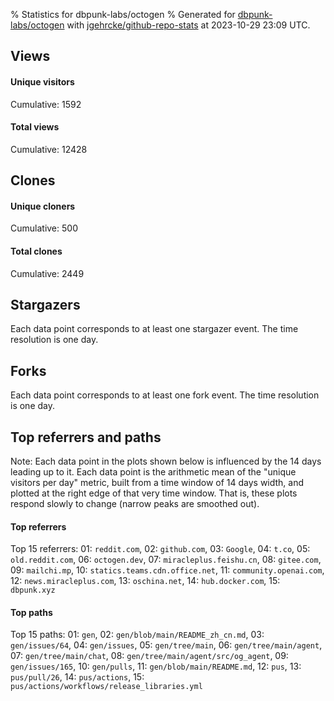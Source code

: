 % Statistics for dbpunk-labs/octogen
% Generated for [dbpunk-labs/octogen](https://github.com/dbpunk-labs/octogen) with [jgehrcke/github-repo-stats](https://github.com/jgehrcke/github-repo-stats) at 2023-10-29 23:09 UTC.


## Views

#### Unique visitors
<div id="chart_views_unique" class="full-width-chart"></div>

Cumulative: 1592

#### Total views
<div id="chart_views_total" class="full-width-chart"></div>

Cumulative: 12428

<div class="pagebreak-for-print"> </div>

## Clones

#### Unique cloners
<div id="chart_clones_unique" class="full-width-chart"></div>

Cumulative: 500

#### Total clones
<div id="chart_clones_total" class="full-width-chart"></div>

Cumulative: 2449



<div class="pagebreak-for-print"> </div>



## Stargazers

Each data point corresponds to at least one stargazer event.
The time resolution is one day.

<div id="chart_stargazers" class="full-width-chart"></div>




## Forks

Each data point corresponds to at least one fork event.
The time resolution is one day.

<div id="chart_forks" class="full-width-chart"></div>




<div class="pagebreak-for-print"> </div>



## Top referrers and paths


Note: Each data point in the plots shown below is influenced by the 14 days
leading up to it. Each data point is the arithmetic mean of the "unique
visitors per day" metric, built from a time window of 14 days width, and
plotted at the right edge of that very time window. That is, these plots
respond slowly to change (narrow peaks are smoothed out).




#### Top referrers


<div id="chart_referrers_top_n_alltime" class="full-width-chart"></div>

Top 15 referrers: 01: `reddit.com`, 02: `github.com`, 03: `Google`, 04: `t.co`, 05: `old.reddit.com`, 06: `octogen.dev`, 07: `miracleplus.feishu.cn`, 08: `gitee.com`, 09: `mailchi.mp`, 10: `statics.teams.cdn.office.net`, 11: `community.openai.com`, 12: `news.miracleplus.com`, 13: `oschina.net`, 14: `hub.docker.com`, 15: `dbpunk.xyz`





#### Top paths


<div id="chart_paths_top_n_alltime" class="full-width-chart"></div>

Top 15 paths: 01: `gen`, 02: `gen/blob/main/README_zh_cn.md`, 03: `gen/issues/64`, 04: `gen/issues`, 05: `gen/tree/main`, 06: `gen/tree/main/agent`, 07: `gen/tree/main/chat`, 08: `gen/tree/main/agent/src/og_agent`, 09: `gen/issues/165`, 10: `gen/pulls`, 11: `gen/blob/main/README.md`, 12: `pus`, 13: `pus/pull/26`, 14: `pus/actions`, 15: `pus/actions/workflows/release_libraries.yml`


<script type="text/javascript">
    vegaEmbed('#chart_views_unique', {"$schema": "https://vega.github.io/schema/vega-lite/v4.17.0.json", "config": {"arc": {"fill": "#1b1e23"}, "area": {"fill": "#1b1e23"}, "axisBottom": {"domainColor": "#a9b4c4", "gridColor": "#a9b4c4", "labelColor": "#1b1e23", "labelFont": "relative-mono-11-pitch-pro, Menlo, monospace", "tickColor": "#a9b4c4", "titleColor": "#1b1e23", "titleFont": "relative-mono-11-pitch-pro, Menlo, monospace"}, "axisLeft": {"domainColor": "#a9b4c4", "gridColor": "#a9b4c4", "labelColor": "#1b1e23", "labelFont": "relative-mono-11-pitch-pro, Menlo, monospace", "tickColor": "#a9b4c4", "titleColor": "#1b1e23", "titleFont": "relative-mono-11-pitch-pro, Menlo, monospace"}, "axisX": {"grid": false}, "axisY": {"grid": false, "labelBound": true}, "background": "#FFFFFF", "group": {"fill": "#FFFFFF"}, "header": {"fontWeight": 400, "labelFont": "relative-mono-11-pitch-pro, Menlo, monospace", "titleFont": "relative-mono-11-pitch-pro, Menlo, monospace"}, "legend": {"labelFont": "relative-mono-11-pitch-pro, Menlo, monospace", "symbolSize": 200, "symbolType": "circle", "titleFont": "relative-mono-11-pitch-pro, Menlo, monospace"}, "line": {"color": "#1b1e23", "stroke": "#1b1e23"}, "path": {"stroke": "#1b1e23"}, "point": {"color": "#1b1e23", "cursor": "pointer", "filled": true, "size": 20}, "range": {"category": ["#85a2f7", "#ea9755", "#7eb36a", "#f07071", "#bc85d9", "#e587b6", "#a9b4c4", "#d4c05e", "#64b9c4"]}, "style": {"bar": {"fill": "#1b1e23"}, "text": {"font": "relative-mono-11-pitch-pro, Menlo, monospace", "fontWeight": 400}}, "symbol": {"shape": "circle"}, "title": {"anchor": "start", "font": "relative-mono-11-pitch-pro, Menlo, monospace", "fontWeight": 400}, "trail": {"color": "#1b1e23", "stroke": "#1b1e23"}, "view": {"stroke": null}}, "data": {"name": "data-aa491250374a0ba8ae7231aa77a47f56"}, "datasets": {"data-aa491250374a0ba8ae7231aa77a47f56": [{"time": "2023-09-15T00:00:00+00:00", "views_total": 145, "views_unique": 1}, {"time": "2023-09-16T00:00:00+00:00", "views_total": 130, "views_unique": 1}, {"time": "2023-09-17T00:00:00+00:00", "views_total": 49, "views_unique": 1}, {"time": "2023-09-18T00:00:00+00:00", "views_total": 37, "views_unique": 1}, {"time": "2023-09-19T00:00:00+00:00", "views_total": 58, "views_unique": 1}, {"time": "2023-09-20T00:00:00+00:00", "views_total": 392, "views_unique": 1}, {"time": "2023-09-21T00:00:00+00:00", "views_total": 448, "views_unique": 1}, {"time": "2023-09-22T00:00:00+00:00", "views_total": 160, "views_unique": 1}, {"time": "2023-09-23T00:00:00+00:00", "views_total": 79, "views_unique": 1}, {"time": "2023-09-24T00:00:00+00:00", "views_total": 187, "views_unique": 1}, {"time": "2023-09-25T00:00:00+00:00", "views_total": 133, "views_unique": 1}, {"time": "2023-09-26T00:00:00+00:00", "views_total": 544, "views_unique": 1}, {"time": "2023-09-27T00:00:00+00:00", "views_total": 266, "views_unique": 1}, {"time": "2023-09-28T00:00:00+00:00", "views_total": 910, "views_unique": 186}, {"time": "2023-09-29T00:00:00+00:00", "views_total": 856, "views_unique": 287}, {"time": "2023-09-30T00:00:00+00:00", "views_total": 570, "views_unique": 72}, {"time": "2023-10-01T00:00:00+00:00", "views_total": 328, "views_unique": 51}, {"time": "2023-10-02T00:00:00+00:00", "views_total": 238, "views_unique": 62}, {"time": "2023-10-03T00:00:00+00:00", "views_total": 242, "views_unique": 44}, {"time": "2023-10-04T00:00:00+00:00", "views_total": 475, "views_unique": 59}, {"time": "2023-10-05T00:00:00+00:00", "views_total": 598, "views_unique": 132}, {"time": "2023-10-06T00:00:00+00:00", "views_total": 436, "views_unique": 74}, {"time": "2023-10-07T00:00:00+00:00", "views_total": 728, "views_unique": 57}, {"time": "2023-10-08T00:00:00+00:00", "views_total": 604, "views_unique": 66}, {"time": "2023-10-09T00:00:00+00:00", "views_total": 453, "views_unique": 54}, {"time": "2023-10-10T00:00:00+00:00", "views_total": 414, "views_unique": 61}, {"time": "2023-10-11T00:00:00+00:00", "views_total": 91, "views_unique": 34}, {"time": "2023-10-12T00:00:00+00:00", "views_total": 131, "views_unique": 36}, {"time": "2023-10-13T00:00:00+00:00", "views_total": 63, "views_unique": 19}, {"time": "2023-10-14T00:00:00+00:00", "views_total": 30, "views_unique": 19}, {"time": "2023-10-15T00:00:00+00:00", "views_total": 133, "views_unique": 16}, {"time": "2023-10-16T00:00:00+00:00", "views_total": 196, "views_unique": 13}, {"time": "2023-10-17T00:00:00+00:00", "views_total": 237, "views_unique": 19}, {"time": "2023-10-18T00:00:00+00:00", "views_total": 241, "views_unique": 31}, {"time": "2023-10-19T00:00:00+00:00", "views_total": 445, "views_unique": 33}, {"time": "2023-10-20T00:00:00+00:00", "views_total": 229, "views_unique": 21}, {"time": "2023-10-21T00:00:00+00:00", "views_total": 54, "views_unique": 20}, {"time": "2023-10-22T00:00:00+00:00", "views_total": 100, "views_unique": 9}, {"time": "2023-10-23T00:00:00+00:00", "views_total": 259, "views_unique": 11}, {"time": "2023-10-24T00:00:00+00:00", "views_total": 235, "views_unique": 23}, {"time": "2023-10-25T00:00:00+00:00", "views_total": 75, "views_unique": 20}, {"time": "2023-10-26T00:00:00+00:00", "views_total": 64, "views_unique": 9}, {"time": "2023-10-27T00:00:00+00:00", "views_total": 171, "views_unique": 15}, {"time": "2023-10-28T00:00:00+00:00", "views_total": 27, "views_unique": 13}, {"time": "2023-10-29T00:00:00+00:00", "views_total": 167, "views_unique": 13}]}, "encoding": {"tooltip": [{"field": "views_unique", "format": ".1f", "title": "views (u)", "type": "quantitative"}, {"field": "time", "format": "%B %e, %Y", "title": "date", "type": "temporal"}], "x": {"axis": {"labelAngle": 25}, "field": "time", "scale": {"domain": ["2023-09-15", "2023-10-29"]}, "timeUnit": "yearmonthdate", "title": "date", "type": "temporal"}, "y": {"axis": {"values": [1, 10, 50, 100, 500, 1000, 5000, 10000]}, "field": "views_unique", "scale": {"domain": [0, 315.70000000000005], "type": "symlog", "zero": true}, "title": "unique views per day", "type": "quantitative"}}, "height": 200, "mark": {"point": true, "type": "line"}, "padding": 10, "width": "container"}, {"actions": false, "renderer": "svg"}).catch(console.error);
vegaEmbed('#chart_views_total', {"$schema": "https://vega.github.io/schema/vega-lite/v4.17.0.json", "config": {"arc": {"fill": "#1b1e23"}, "area": {"fill": "#1b1e23"}, "axisBottom": {"domainColor": "#a9b4c4", "gridColor": "#a9b4c4", "labelColor": "#1b1e23", "labelFont": "relative-mono-11-pitch-pro, Menlo, monospace", "tickColor": "#a9b4c4", "titleColor": "#1b1e23", "titleFont": "relative-mono-11-pitch-pro, Menlo, monospace"}, "axisLeft": {"domainColor": "#a9b4c4", "gridColor": "#a9b4c4", "labelColor": "#1b1e23", "labelFont": "relative-mono-11-pitch-pro, Menlo, monospace", "tickColor": "#a9b4c4", "titleColor": "#1b1e23", "titleFont": "relative-mono-11-pitch-pro, Menlo, monospace"}, "axisX": {"grid": false}, "axisY": {"grid": false, "labelBound": true}, "background": "#FFFFFF", "group": {"fill": "#FFFFFF"}, "header": {"fontWeight": 400, "labelFont": "relative-mono-11-pitch-pro, Menlo, monospace", "titleFont": "relative-mono-11-pitch-pro, Menlo, monospace"}, "legend": {"labelFont": "relative-mono-11-pitch-pro, Menlo, monospace", "symbolSize": 200, "symbolType": "circle", "titleFont": "relative-mono-11-pitch-pro, Menlo, monospace"}, "line": {"color": "#1b1e23", "stroke": "#1b1e23"}, "path": {"stroke": "#1b1e23"}, "point": {"color": "#1b1e23", "cursor": "pointer", "filled": true, "size": 20}, "range": {"category": ["#85a2f7", "#ea9755", "#7eb36a", "#f07071", "#bc85d9", "#e587b6", "#a9b4c4", "#d4c05e", "#64b9c4"]}, "style": {"bar": {"fill": "#1b1e23"}, "text": {"font": "relative-mono-11-pitch-pro, Menlo, monospace", "fontWeight": 400}}, "symbol": {"shape": "circle"}, "title": {"anchor": "start", "font": "relative-mono-11-pitch-pro, Menlo, monospace", "fontWeight": 400}, "trail": {"color": "#1b1e23", "stroke": "#1b1e23"}, "view": {"stroke": null}}, "data": {"name": "data-aa491250374a0ba8ae7231aa77a47f56"}, "datasets": {"data-aa491250374a0ba8ae7231aa77a47f56": [{"time": "2023-09-15T00:00:00+00:00", "views_total": 145, "views_unique": 1}, {"time": "2023-09-16T00:00:00+00:00", "views_total": 130, "views_unique": 1}, {"time": "2023-09-17T00:00:00+00:00", "views_total": 49, "views_unique": 1}, {"time": "2023-09-18T00:00:00+00:00", "views_total": 37, "views_unique": 1}, {"time": "2023-09-19T00:00:00+00:00", "views_total": 58, "views_unique": 1}, {"time": "2023-09-20T00:00:00+00:00", "views_total": 392, "views_unique": 1}, {"time": "2023-09-21T00:00:00+00:00", "views_total": 448, "views_unique": 1}, {"time": "2023-09-22T00:00:00+00:00", "views_total": 160, "views_unique": 1}, {"time": "2023-09-23T00:00:00+00:00", "views_total": 79, "views_unique": 1}, {"time": "2023-09-24T00:00:00+00:00", "views_total": 187, "views_unique": 1}, {"time": "2023-09-25T00:00:00+00:00", "views_total": 133, "views_unique": 1}, {"time": "2023-09-26T00:00:00+00:00", "views_total": 544, "views_unique": 1}, {"time": "2023-09-27T00:00:00+00:00", "views_total": 266, "views_unique": 1}, {"time": "2023-09-28T00:00:00+00:00", "views_total": 910, "views_unique": 186}, {"time": "2023-09-29T00:00:00+00:00", "views_total": 856, "views_unique": 287}, {"time": "2023-09-30T00:00:00+00:00", "views_total": 570, "views_unique": 72}, {"time": "2023-10-01T00:00:00+00:00", "views_total": 328, "views_unique": 51}, {"time": "2023-10-02T00:00:00+00:00", "views_total": 238, "views_unique": 62}, {"time": "2023-10-03T00:00:00+00:00", "views_total": 242, "views_unique": 44}, {"time": "2023-10-04T00:00:00+00:00", "views_total": 475, "views_unique": 59}, {"time": "2023-10-05T00:00:00+00:00", "views_total": 598, "views_unique": 132}, {"time": "2023-10-06T00:00:00+00:00", "views_total": 436, "views_unique": 74}, {"time": "2023-10-07T00:00:00+00:00", "views_total": 728, "views_unique": 57}, {"time": "2023-10-08T00:00:00+00:00", "views_total": 604, "views_unique": 66}, {"time": "2023-10-09T00:00:00+00:00", "views_total": 453, "views_unique": 54}, {"time": "2023-10-10T00:00:00+00:00", "views_total": 414, "views_unique": 61}, {"time": "2023-10-11T00:00:00+00:00", "views_total": 91, "views_unique": 34}, {"time": "2023-10-12T00:00:00+00:00", "views_total": 131, "views_unique": 36}, {"time": "2023-10-13T00:00:00+00:00", "views_total": 63, "views_unique": 19}, {"time": "2023-10-14T00:00:00+00:00", "views_total": 30, "views_unique": 19}, {"time": "2023-10-15T00:00:00+00:00", "views_total": 133, "views_unique": 16}, {"time": "2023-10-16T00:00:00+00:00", "views_total": 196, "views_unique": 13}, {"time": "2023-10-17T00:00:00+00:00", "views_total": 237, "views_unique": 19}, {"time": "2023-10-18T00:00:00+00:00", "views_total": 241, "views_unique": 31}, {"time": "2023-10-19T00:00:00+00:00", "views_total": 445, "views_unique": 33}, {"time": "2023-10-20T00:00:00+00:00", "views_total": 229, "views_unique": 21}, {"time": "2023-10-21T00:00:00+00:00", "views_total": 54, "views_unique": 20}, {"time": "2023-10-22T00:00:00+00:00", "views_total": 100, "views_unique": 9}, {"time": "2023-10-23T00:00:00+00:00", "views_total": 259, "views_unique": 11}, {"time": "2023-10-24T00:00:00+00:00", "views_total": 235, "views_unique": 23}, {"time": "2023-10-25T00:00:00+00:00", "views_total": 75, "views_unique": 20}, {"time": "2023-10-26T00:00:00+00:00", "views_total": 64, "views_unique": 9}, {"time": "2023-10-27T00:00:00+00:00", "views_total": 171, "views_unique": 15}, {"time": "2023-10-28T00:00:00+00:00", "views_total": 27, "views_unique": 13}, {"time": "2023-10-29T00:00:00+00:00", "views_total": 167, "views_unique": 13}]}, "encoding": {"tooltip": [{"field": "views_total", "format": ".1f", "title": "views (t)", "type": "quantitative"}, {"field": "time", "format": "%B %e, %Y", "title": "date", "type": "temporal"}], "x": {"axis": {"labelAngle": 25}, "field": "time", "scale": {"domain": ["2023-09-15", "2023-10-29"]}, "timeUnit": "yearmonthdate", "title": "date", "type": "temporal"}, "y": {"axis": {"values": [1, 10, 50, 100, 500, 1000, 5000, 10000]}, "field": "views_total", "scale": {"domain": [0, 1001.0000000000001], "type": "symlog", "zero": true}, "title": "total views per day", "type": "quantitative"}}, "height": 200, "mark": {"point": true, "type": "line"}, "padding": 10, "width": "container"}, {"actions": false, "renderer": "svg"}).catch(console.error);
vegaEmbed('#chart_clones_unique', {"$schema": "https://vega.github.io/schema/vega-lite/v4.17.0.json", "config": {"arc": {"fill": "#1b1e23"}, "area": {"fill": "#1b1e23"}, "axisBottom": {"domainColor": "#a9b4c4", "gridColor": "#a9b4c4", "labelColor": "#1b1e23", "labelFont": "relative-mono-11-pitch-pro, Menlo, monospace", "tickColor": "#a9b4c4", "titleColor": "#1b1e23", "titleFont": "relative-mono-11-pitch-pro, Menlo, monospace"}, "axisLeft": {"domainColor": "#a9b4c4", "gridColor": "#a9b4c4", "labelColor": "#1b1e23", "labelFont": "relative-mono-11-pitch-pro, Menlo, monospace", "tickColor": "#a9b4c4", "titleColor": "#1b1e23", "titleFont": "relative-mono-11-pitch-pro, Menlo, monospace"}, "axisX": {"grid": false}, "axisY": {"grid": false, "labelBound": true}, "background": "#FFFFFF", "group": {"fill": "#FFFFFF"}, "header": {"fontWeight": 400, "labelFont": "relative-mono-11-pitch-pro, Menlo, monospace", "titleFont": "relative-mono-11-pitch-pro, Menlo, monospace"}, "legend": {"labelFont": "relative-mono-11-pitch-pro, Menlo, monospace", "symbolSize": 200, "symbolType": "circle", "titleFont": "relative-mono-11-pitch-pro, Menlo, monospace"}, "line": {"color": "#1b1e23", "stroke": "#1b1e23"}, "path": {"stroke": "#1b1e23"}, "point": {"color": "#1b1e23", "cursor": "pointer", "filled": true, "size": 20}, "range": {"category": ["#85a2f7", "#ea9755", "#7eb36a", "#f07071", "#bc85d9", "#e587b6", "#a9b4c4", "#d4c05e", "#64b9c4"]}, "style": {"bar": {"fill": "#1b1e23"}, "text": {"font": "relative-mono-11-pitch-pro, Menlo, monospace", "fontWeight": 400}}, "symbol": {"shape": "circle"}, "title": {"anchor": "start", "font": "relative-mono-11-pitch-pro, Menlo, monospace", "fontWeight": 400}, "trail": {"color": "#1b1e23", "stroke": "#1b1e23"}, "view": {"stroke": null}}, "data": {"name": "data-af40ba7456906492aed51f8c31524eb0"}, "datasets": {"data-af40ba7456906492aed51f8c31524eb0": [{"clones_total": 0, "clones_unique": 0, "time": "2023-09-15T00:00:00+00:00"}, {"clones_total": 1, "clones_unique": 1, "time": "2023-09-16T00:00:00+00:00"}, {"clones_total": 0, "clones_unique": 0, "time": "2023-09-17T00:00:00+00:00"}, {"clones_total": 0, "clones_unique": 0, "time": "2023-09-18T00:00:00+00:00"}, {"clones_total": 0, "clones_unique": 0, "time": "2023-09-19T00:00:00+00:00"}, {"clones_total": 1, "clones_unique": 1, "time": "2023-09-20T00:00:00+00:00"}, {"clones_total": 0, "clones_unique": 0, "time": "2023-09-21T00:00:00+00:00"}, {"clones_total": 1, "clones_unique": 1, "time": "2023-09-22T00:00:00+00:00"}, {"clones_total": 0, "clones_unique": 0, "time": "2023-09-23T00:00:00+00:00"}, {"clones_total": 0, "clones_unique": 0, "time": "2023-09-24T00:00:00+00:00"}, {"clones_total": 1, "clones_unique": 1, "time": "2023-09-25T00:00:00+00:00"}, {"clones_total": 1, "clones_unique": 1, "time": "2023-09-26T00:00:00+00:00"}, {"clones_total": 1, "clones_unique": 1, "time": "2023-09-27T00:00:00+00:00"}, {"clones_total": 173, "clones_unique": 48, "time": "2023-09-28T00:00:00+00:00"}, {"clones_total": 17, "clones_unique": 9, "time": "2023-09-29T00:00:00+00:00"}, {"clones_total": 113, "clones_unique": 15, "time": "2023-09-30T00:00:00+00:00"}, {"clones_total": 140, "clones_unique": 11, "time": "2023-10-01T00:00:00+00:00"}, {"clones_total": 95, "clones_unique": 17, "time": "2023-10-02T00:00:00+00:00"}, {"clones_total": 100, "clones_unique": 15, "time": "2023-10-03T00:00:00+00:00"}, {"clones_total": 214, "clones_unique": 30, "time": "2023-10-04T00:00:00+00:00"}, {"clones_total": 42, "clones_unique": 15, "time": "2023-10-05T00:00:00+00:00"}, {"clones_total": 147, "clones_unique": 17, "time": "2023-10-06T00:00:00+00:00"}, {"clones_total": 393, "clones_unique": 34, "time": "2023-10-07T00:00:00+00:00"}, {"clones_total": 115, "clones_unique": 29, "time": "2023-10-08T00:00:00+00:00"}, {"clones_total": 122, "clones_unique": 27, "time": "2023-10-09T00:00:00+00:00"}, {"clones_total": 79, "clones_unique": 23, "time": "2023-10-10T00:00:00+00:00"}, {"clones_total": 8, "clones_unique": 8, "time": "2023-10-11T00:00:00+00:00"}, {"clones_total": 18, "clones_unique": 11, "time": "2023-10-12T00:00:00+00:00"}, {"clones_total": 13, "clones_unique": 7, "time": "2023-10-13T00:00:00+00:00"}, {"clones_total": 38, "clones_unique": 20, "time": "2023-10-14T00:00:00+00:00"}, {"clones_total": 49, "clones_unique": 13, "time": "2023-10-15T00:00:00+00:00"}, {"clones_total": 58, "clones_unique": 15, "time": "2023-10-16T00:00:00+00:00"}, {"clones_total": 74, "clones_unique": 19, "time": "2023-10-17T00:00:00+00:00"}, {"clones_total": 40, "clones_unique": 11, "time": "2023-10-18T00:00:00+00:00"}, {"clones_total": 37, "clones_unique": 10, "time": "2023-10-19T00:00:00+00:00"}, {"clones_total": 52, "clones_unique": 10, "time": "2023-10-20T00:00:00+00:00"}, {"clones_total": 22, "clones_unique": 8, "time": "2023-10-21T00:00:00+00:00"}, {"clones_total": 56, "clones_unique": 6, "time": "2023-10-22T00:00:00+00:00"}, {"clones_total": 78, "clones_unique": 22, "time": "2023-10-23T00:00:00+00:00"}, {"clones_total": 29, "clones_unique": 11, "time": "2023-10-24T00:00:00+00:00"}, {"clones_total": 0, "clones_unique": 0, "time": "2023-10-25T00:00:00+00:00"}, {"clones_total": 3, "clones_unique": 3, "time": "2023-10-26T00:00:00+00:00"}, {"clones_total": 62, "clones_unique": 9, "time": "2023-10-27T00:00:00+00:00"}, {"clones_total": 8, "clones_unique": 4, "time": "2023-10-28T00:00:00+00:00"}, {"clones_total": 48, "clones_unique": 17, "time": "2023-10-29T00:00:00+00:00"}]}, "encoding": {"tooltip": [{"field": "clones_unique", "format": ".1f", "title": "clones (u)", "type": "quantitative"}, {"field": "time", "format": "%B %e, %Y", "title": "date", "type": "temporal"}], "x": {"axis": {"labelAngle": 25}, "field": "time", "scale": {"domain": ["2023-09-15", "2023-10-29"]}, "timeUnit": "yearmonthdate", "title": "date", "type": "temporal"}, "y": {"axis": {}, "field": "clones_unique", "scale": {"domain": [0, 52.800000000000004], "type": "linear", "zero": true}, "title": "unique clones per day", "type": "quantitative"}}, "height": 200, "mark": {"point": true, "type": "line"}, "padding": 10, "width": "container"}, {"actions": false, "renderer": "svg"}).catch(console.error);
vegaEmbed('#chart_clones_total', {"$schema": "https://vega.github.io/schema/vega-lite/v4.17.0.json", "config": {"arc": {"fill": "#1b1e23"}, "area": {"fill": "#1b1e23"}, "axisBottom": {"domainColor": "#a9b4c4", "gridColor": "#a9b4c4", "labelColor": "#1b1e23", "labelFont": "relative-mono-11-pitch-pro, Menlo, monospace", "tickColor": "#a9b4c4", "titleColor": "#1b1e23", "titleFont": "relative-mono-11-pitch-pro, Menlo, monospace"}, "axisLeft": {"domainColor": "#a9b4c4", "gridColor": "#a9b4c4", "labelColor": "#1b1e23", "labelFont": "relative-mono-11-pitch-pro, Menlo, monospace", "tickColor": "#a9b4c4", "titleColor": "#1b1e23", "titleFont": "relative-mono-11-pitch-pro, Menlo, monospace"}, "axisX": {"grid": false}, "axisY": {"grid": false, "labelBound": true}, "background": "#FFFFFF", "group": {"fill": "#FFFFFF"}, "header": {"fontWeight": 400, "labelFont": "relative-mono-11-pitch-pro, Menlo, monospace", "titleFont": "relative-mono-11-pitch-pro, Menlo, monospace"}, "legend": {"labelFont": "relative-mono-11-pitch-pro, Menlo, monospace", "symbolSize": 200, "symbolType": "circle", "titleFont": "relative-mono-11-pitch-pro, Menlo, monospace"}, "line": {"color": "#1b1e23", "stroke": "#1b1e23"}, "path": {"stroke": "#1b1e23"}, "point": {"color": "#1b1e23", "cursor": "pointer", "filled": true, "size": 20}, "range": {"category": ["#85a2f7", "#ea9755", "#7eb36a", "#f07071", "#bc85d9", "#e587b6", "#a9b4c4", "#d4c05e", "#64b9c4"]}, "style": {"bar": {"fill": "#1b1e23"}, "text": {"font": "relative-mono-11-pitch-pro, Menlo, monospace", "fontWeight": 400}}, "symbol": {"shape": "circle"}, "title": {"anchor": "start", "font": "relative-mono-11-pitch-pro, Menlo, monospace", "fontWeight": 400}, "trail": {"color": "#1b1e23", "stroke": "#1b1e23"}, "view": {"stroke": null}}, "data": {"name": "data-af40ba7456906492aed51f8c31524eb0"}, "datasets": {"data-af40ba7456906492aed51f8c31524eb0": [{"clones_total": 0, "clones_unique": 0, "time": "2023-09-15T00:00:00+00:00"}, {"clones_total": 1, "clones_unique": 1, "time": "2023-09-16T00:00:00+00:00"}, {"clones_total": 0, "clones_unique": 0, "time": "2023-09-17T00:00:00+00:00"}, {"clones_total": 0, "clones_unique": 0, "time": "2023-09-18T00:00:00+00:00"}, {"clones_total": 0, "clones_unique": 0, "time": "2023-09-19T00:00:00+00:00"}, {"clones_total": 1, "clones_unique": 1, "time": "2023-09-20T00:00:00+00:00"}, {"clones_total": 0, "clones_unique": 0, "time": "2023-09-21T00:00:00+00:00"}, {"clones_total": 1, "clones_unique": 1, "time": "2023-09-22T00:00:00+00:00"}, {"clones_total": 0, "clones_unique": 0, "time": "2023-09-23T00:00:00+00:00"}, {"clones_total": 0, "clones_unique": 0, "time": "2023-09-24T00:00:00+00:00"}, {"clones_total": 1, "clones_unique": 1, "time": "2023-09-25T00:00:00+00:00"}, {"clones_total": 1, "clones_unique": 1, "time": "2023-09-26T00:00:00+00:00"}, {"clones_total": 1, "clones_unique": 1, "time": "2023-09-27T00:00:00+00:00"}, {"clones_total": 173, "clones_unique": 48, "time": "2023-09-28T00:00:00+00:00"}, {"clones_total": 17, "clones_unique": 9, "time": "2023-09-29T00:00:00+00:00"}, {"clones_total": 113, "clones_unique": 15, "time": "2023-09-30T00:00:00+00:00"}, {"clones_total": 140, "clones_unique": 11, "time": "2023-10-01T00:00:00+00:00"}, {"clones_total": 95, "clones_unique": 17, "time": "2023-10-02T00:00:00+00:00"}, {"clones_total": 100, "clones_unique": 15, "time": "2023-10-03T00:00:00+00:00"}, {"clones_total": 214, "clones_unique": 30, "time": "2023-10-04T00:00:00+00:00"}, {"clones_total": 42, "clones_unique": 15, "time": "2023-10-05T00:00:00+00:00"}, {"clones_total": 147, "clones_unique": 17, "time": "2023-10-06T00:00:00+00:00"}, {"clones_total": 393, "clones_unique": 34, "time": "2023-10-07T00:00:00+00:00"}, {"clones_total": 115, "clones_unique": 29, "time": "2023-10-08T00:00:00+00:00"}, {"clones_total": 122, "clones_unique": 27, "time": "2023-10-09T00:00:00+00:00"}, {"clones_total": 79, "clones_unique": 23, "time": "2023-10-10T00:00:00+00:00"}, {"clones_total": 8, "clones_unique": 8, "time": "2023-10-11T00:00:00+00:00"}, {"clones_total": 18, "clones_unique": 11, "time": "2023-10-12T00:00:00+00:00"}, {"clones_total": 13, "clones_unique": 7, "time": "2023-10-13T00:00:00+00:00"}, {"clones_total": 38, "clones_unique": 20, "time": "2023-10-14T00:00:00+00:00"}, {"clones_total": 49, "clones_unique": 13, "time": "2023-10-15T00:00:00+00:00"}, {"clones_total": 58, "clones_unique": 15, "time": "2023-10-16T00:00:00+00:00"}, {"clones_total": 74, "clones_unique": 19, "time": "2023-10-17T00:00:00+00:00"}, {"clones_total": 40, "clones_unique": 11, "time": "2023-10-18T00:00:00+00:00"}, {"clones_total": 37, "clones_unique": 10, "time": "2023-10-19T00:00:00+00:00"}, {"clones_total": 52, "clones_unique": 10, "time": "2023-10-20T00:00:00+00:00"}, {"clones_total": 22, "clones_unique": 8, "time": "2023-10-21T00:00:00+00:00"}, {"clones_total": 56, "clones_unique": 6, "time": "2023-10-22T00:00:00+00:00"}, {"clones_total": 78, "clones_unique": 22, "time": "2023-10-23T00:00:00+00:00"}, {"clones_total": 29, "clones_unique": 11, "time": "2023-10-24T00:00:00+00:00"}, {"clones_total": 0, "clones_unique": 0, "time": "2023-10-25T00:00:00+00:00"}, {"clones_total": 3, "clones_unique": 3, "time": "2023-10-26T00:00:00+00:00"}, {"clones_total": 62, "clones_unique": 9, "time": "2023-10-27T00:00:00+00:00"}, {"clones_total": 8, "clones_unique": 4, "time": "2023-10-28T00:00:00+00:00"}, {"clones_total": 48, "clones_unique": 17, "time": "2023-10-29T00:00:00+00:00"}]}, "encoding": {"tooltip": [{"field": "clones_total", "format": ".1f", "title": "clones (t)", "type": "quantitative"}, {"field": "time", "format": "%B %e, %Y", "title": "date", "type": "temporal"}], "x": {"axis": {"labelAngle": 25}, "field": "time", "scale": {"domain": ["2023-09-15", "2023-10-29"]}, "timeUnit": "yearmonthdate", "title": "date", "type": "temporal"}, "y": {"axis": {"values": [1, 10, 50, 100, 500, 1000, 5000, 10000]}, "field": "clones_total", "scale": {"domain": [0, 432.3], "type": "symlog", "zero": true}, "title": "total clones per day", "type": "quantitative"}}, "height": 200, "mark": {"point": true, "type": "line"}, "padding": 10, "width": "container"}, {"actions": false, "renderer": "svg"}).catch(console.error);
vegaEmbed('#chart_stargazers', {"$schema": "https://vega.github.io/schema/vega-lite/v4.17.0.json", "config": {"arc": {"fill": "#1b1e23"}, "area": {"fill": "#1b1e23"}, "axisBottom": {"domainColor": "#a9b4c4", "gridColor": "#a9b4c4", "labelColor": "#1b1e23", "labelFont": "relative-mono-11-pitch-pro, Menlo, monospace", "tickColor": "#a9b4c4", "titleColor": "#1b1e23", "titleFont": "relative-mono-11-pitch-pro, Menlo, monospace"}, "axisLeft": {"domainColor": "#a9b4c4", "gridColor": "#a9b4c4", "labelColor": "#1b1e23", "labelFont": "relative-mono-11-pitch-pro, Menlo, monospace", "tickColor": "#a9b4c4", "titleColor": "#1b1e23", "titleFont": "relative-mono-11-pitch-pro, Menlo, monospace"}, "axisX": {"grid": false}, "axisY": {"grid": false}, "background": "#FFFFFF", "group": {"fill": "#FFFFFF"}, "header": {"fontWeight": 400, "labelFont": "relative-mono-11-pitch-pro, Menlo, monospace", "titleFont": "relative-mono-11-pitch-pro, Menlo, monospace"}, "legend": {"labelFont": "relative-mono-11-pitch-pro, Menlo, monospace", "symbolSize": 200, "symbolType": "circle", "titleFont": "relative-mono-11-pitch-pro, Menlo, monospace"}, "line": {"color": "#1b1e23", "stroke": "#1b1e23"}, "path": {"stroke": "#1b1e23"}, "point": {"color": "#1b1e23", "cursor": "pointer", "filled": true, "size": 50}, "range": {"category": ["#85a2f7", "#ea9755", "#7eb36a", "#f07071", "#bc85d9", "#e587b6", "#a9b4c4", "#d4c05e", "#64b9c4"]}, "style": {"bar": {"fill": "#1b1e23"}, "text": {"font": "relative-mono-11-pitch-pro, Menlo, monospace", "fontWeight": 400}}, "symbol": {"shape": "circle"}, "title": {"anchor": "start", "font": "relative-mono-11-pitch-pro, Menlo, monospace", "fontWeight": 400}, "trail": {"color": "#1b1e23", "stroke": "#1b1e23"}, "view": {"stroke": null}}, "data": {"name": "data-cd55a9d4127ccdf9dc197bab2171f416"}, "datasets": {"data-cd55a9d4127ccdf9dc197bab2171f416": [{"stars_cumulative": 14.0, "time": "2023-09-28T14:00:00+00:00"}, {"stars_cumulative": 29.0, "time": "2023-09-28T21:00:00+00:00"}, {"stars_cumulative": 45.0, "time": "2023-09-29T04:00:00+00:00"}, {"stars_cumulative": 61.0, "time": "2023-09-29T11:00:00+00:00"}, {"stars_cumulative": 69.0, "time": "2023-09-29T18:00:00+00:00"}, {"stars_cumulative": 75.0, "time": "2023-09-30T01:00:00+00:00"}, {"stars_cumulative": 77.0, "time": "2023-09-30T08:00:00+00:00"}, {"stars_cumulative": 81.0, "time": "2023-09-30T15:00:00+00:00"}, {"stars_cumulative": 82.0, "time": "2023-09-30T22:00:00+00:00"}, {"stars_cumulative": 84.0, "time": "2023-10-01T05:00:00+00:00"}, {"stars_cumulative": 92.0, "time": "2023-10-01T12:00:00+00:00"}, {"stars_cumulative": 97.0, "time": "2023-10-01T19:00:00+00:00"}, {"stars_cumulative": 100.0, "time": "2023-10-02T02:00:00+00:00"}, {"stars_cumulative": 102.0, "time": "2023-10-02T09:00:00+00:00"}, {"stars_cumulative": 104.0, "time": "2023-10-02T16:00:00+00:00"}, {"stars_cumulative": 105.0, "time": "2023-10-02T23:00:00+00:00"}, {"stars_cumulative": 106.0, "time": "2023-10-03T06:00:00+00:00"}, {"stars_cumulative": 107.0, "time": "2023-10-03T13:00:00+00:00"}, {"stars_cumulative": 109.0, "time": "2023-10-03T20:00:00+00:00"}, {"stars_cumulative": 110.0, "time": "2023-10-04T03:00:00+00:00"}, {"stars_cumulative": 115.0, "time": "2023-10-04T10:00:00+00:00"}, {"stars_cumulative": 122.0, "time": "2023-10-04T17:00:00+00:00"}, {"stars_cumulative": 123.0, "time": "2023-10-05T00:00:00+00:00"}, {"stars_cumulative": 125.0, "time": "2023-10-05T07:00:00+00:00"}, {"stars_cumulative": 131.0, "time": "2023-10-05T14:00:00+00:00"}, {"stars_cumulative": 133.0, "time": "2023-10-06T04:00:00+00:00"}, {"stars_cumulative": 135.0, "time": "2023-10-06T11:00:00+00:00"}, {"stars_cumulative": 136.0, "time": "2023-10-06T18:00:00+00:00"}, {"stars_cumulative": 139.0, "time": "2023-10-07T01:00:00+00:00"}, {"stars_cumulative": 140.0, "time": "2023-10-07T08:00:00+00:00"}, {"stars_cumulative": 143.0, "time": "2023-10-07T15:00:00+00:00"}, {"stars_cumulative": 151.0, "time": "2023-10-08T05:00:00+00:00"}, {"stars_cumulative": 154.0, "time": "2023-10-08T12:00:00+00:00"}, {"stars_cumulative": 155.0, "time": "2023-10-09T02:00:00+00:00"}, {"stars_cumulative": 156.0, "time": "2023-10-09T09:00:00+00:00"}, {"stars_cumulative": 157.0, "time": "2023-10-09T16:00:00+00:00"}, {"stars_cumulative": 160.0, "time": "2023-10-09T23:00:00+00:00"}, {"stars_cumulative": 162.0, "time": "2023-10-10T13:00:00+00:00"}, {"stars_cumulative": 163.0, "time": "2023-10-10T20:00:00+00:00"}, {"stars_cumulative": 164.0, "time": "2023-10-11T03:00:00+00:00"}, {"stars_cumulative": 166.0, "time": "2023-10-11T10:00:00+00:00"}, {"stars_cumulative": 168.0, "time": "2023-10-12T07:00:00+00:00"}, {"stars_cumulative": 169.0, "time": "2023-10-14T01:00:00+00:00"}, {"stars_cumulative": 171.0, "time": "2023-10-14T22:00:00+00:00"}, {"stars_cumulative": 172.0, "time": "2023-10-15T05:00:00+00:00"}, {"stars_cumulative": 173.0, "time": "2023-10-17T06:00:00+00:00"}, {"stars_cumulative": 174.0, "time": "2023-10-17T13:00:00+00:00"}, {"stars_cumulative": 175.0, "time": "2023-10-18T03:00:00+00:00"}, {"stars_cumulative": 176.0, "time": "2023-10-18T10:00:00+00:00"}, {"stars_cumulative": 177.0, "time": "2023-10-18T17:00:00+00:00"}, {"stars_cumulative": 180.0, "time": "2023-10-19T00:00:00+00:00"}, {"stars_cumulative": 182.0, "time": "2023-10-19T07:00:00+00:00"}, {"stars_cumulative": 183.0, "time": "2023-10-19T14:00:00+00:00"}, {"stars_cumulative": 184.0, "time": "2023-10-19T21:00:00+00:00"}, {"stars_cumulative": 185.0, "time": "2023-10-20T18:00:00+00:00"}, {"stars_cumulative": 187.0, "time": "2023-10-21T15:00:00+00:00"}, {"stars_cumulative": 189.0, "time": "2023-10-21T22:00:00+00:00"}, {"stars_cumulative": 190.0, "time": "2023-10-23T16:00:00+00:00"}, {"stars_cumulative": 194.0, "time": "2023-10-23T23:00:00+00:00"}, {"stars_cumulative": 195.0, "time": "2023-10-25T03:00:00+00:00"}, {"stars_cumulative": 196.0, "time": "2023-10-26T07:00:00+00:00"}, {"stars_cumulative": 197.0, "time": "2023-10-26T21:00:00+00:00"}, {"stars_cumulative": 198.0, "time": "2023-10-28T22:00:00+00:00"}, {"stars_cumulative": 199.0, "time": "2023-10-29T05:00:00+00:00"}]}, "encoding": {"tooltip": [{"field": "stars_cumulative", "format": "d", "title": "stars", "type": "quantitative"}, {"field": "time", "format": "%B %e, %Y", "title": "date", "type": "temporal"}], "x": {"axis": {"labelAngle": 25}, "field": "time", "scale": {"domain": ["2023-09-15", "2023-10-29"]}, "timeUnit": "yearmonthdate", "title": "date", "type": "temporal"}, "y": {"field": "stars_cumulative", "scale": {"domain": [0, 218.9], "zero": true}, "title": "stargazer count (cumulative)", "type": "quantitative"}}, "height": 300, "mark": {"point": true, "type": "line"}, "padding": 10, "width": "container"}, {"actions": false, "renderer": "svg"}).catch(console.error);
vegaEmbed('#chart_forks', {"$schema": "https://vega.github.io/schema/vega-lite/v4.17.0.json", "config": {"arc": {"fill": "#1b1e23"}, "area": {"fill": "#1b1e23"}, "axisBottom": {"domainColor": "#a9b4c4", "gridColor": "#a9b4c4", "labelColor": "#1b1e23", "labelFont": "relative-mono-11-pitch-pro, Menlo, monospace", "tickColor": "#a9b4c4", "titleColor": "#1b1e23", "titleFont": "relative-mono-11-pitch-pro, Menlo, monospace"}, "axisLeft": {"domainColor": "#a9b4c4", "gridColor": "#a9b4c4", "labelColor": "#1b1e23", "labelFont": "relative-mono-11-pitch-pro, Menlo, monospace", "tickColor": "#a9b4c4", "titleColor": "#1b1e23", "titleFont": "relative-mono-11-pitch-pro, Menlo, monospace"}, "axisX": {"grid": false}, "axisY": {"grid": false}, "background": "#FFFFFF", "group": {"fill": "#FFFFFF"}, "header": {"fontWeight": 400, "labelFont": "relative-mono-11-pitch-pro, Menlo, monospace", "titleFont": "relative-mono-11-pitch-pro, Menlo, monospace"}, "legend": {"labelFont": "relative-mono-11-pitch-pro, Menlo, monospace", "symbolSize": 200, "symbolType": "circle", "titleFont": "relative-mono-11-pitch-pro, Menlo, monospace"}, "line": {"color": "#1b1e23", "stroke": "#1b1e23"}, "path": {"stroke": "#1b1e23"}, "point": {"color": "#1b1e23", "cursor": "pointer", "filled": true, "size": 50}, "range": {"category": ["#85a2f7", "#ea9755", "#7eb36a", "#f07071", "#bc85d9", "#e587b6", "#a9b4c4", "#d4c05e", "#64b9c4"]}, "style": {"bar": {"fill": "#1b1e23"}, "text": {"font": "relative-mono-11-pitch-pro, Menlo, monospace", "fontWeight": 400}}, "symbol": {"shape": "circle"}, "title": {"anchor": "start", "font": "relative-mono-11-pitch-pro, Menlo, monospace", "fontWeight": 400}, "trail": {"color": "#1b1e23", "stroke": "#1b1e23"}, "view": {"stroke": null}}, "data": {"name": "data-0766744f9da2abf088a02b7574a8dc30"}, "datasets": {"data-0766744f9da2abf088a02b7574a8dc30": [{"forks_cumulative": 1, "time": "2023-09-28T18:38:14+00:00"}, {"forks_cumulative": 2, "time": "2023-09-29T16:14:21+00:00"}, {"forks_cumulative": 3, "time": "2023-10-01T11:39:28+00:00"}, {"forks_cumulative": 4, "time": "2023-10-07T07:37:16+00:00"}, {"forks_cumulative": 5, "time": "2023-10-08T01:36:56+00:00"}, {"forks_cumulative": 6, "time": "2023-10-17T07:32:21+00:00"}, {"forks_cumulative": 7, "time": "2023-10-18T17:29:14+00:00"}, {"forks_cumulative": 8, "time": "2023-10-19T08:02:12+00:00"}, {"forks_cumulative": 9, "time": "2023-10-24T05:02:29+00:00"}]}, "encoding": {"tooltip": [{"field": "forks_cumulative", "format": "d", "title": "forks", "type": "quantitative"}, {"field": "time", "format": "%B %e, %Y", "title": "date", "type": "temporal"}], "x": {"axis": {"labelAngle": 25}, "field": "time", "scale": {"domain": ["2023-09-15", "2023-10-29"]}, "timeUnit": "yearmonthdate", "title": "date", "type": "temporal"}, "y": {"field": "forks_cumulative", "scale": {"domain": [0, 9.9], "zero": true}, "title": "fork count (cumulative)", "type": "quantitative"}}, "height": 300, "mark": {"point": true, "type": "line"}, "padding": 10, "width": "container"}, {"actions": false, "renderer": "svg"}).catch(console.error);
vegaEmbed('#chart_referrers_top_n_alltime', {"$schema": "https://vega.github.io/schema/vega-lite/v4.17.0.json", "config": {"arc": {"fill": "#1b1e23"}, "area": {"fill": "#1b1e23"}, "axisBottom": {"domainColor": "#a9b4c4", "gridColor": "#a9b4c4", "labelColor": "#1b1e23", "labelFont": "relative-mono-11-pitch-pro, Menlo, monospace", "tickColor": "#a9b4c4", "titleColor": "#1b1e23", "titleFont": "relative-mono-11-pitch-pro, Menlo, monospace"}, "axisLeft": {"domainColor": "#a9b4c4", "gridColor": "#a9b4c4", "labelColor": "#1b1e23", "labelFont": "relative-mono-11-pitch-pro, Menlo, monospace", "tickColor": "#a9b4c4", "titleColor": "#1b1e23", "titleFont": "relative-mono-11-pitch-pro, Menlo, monospace"}, "axisX": {"grid": false}, "axisY": {"grid": false}, "background": "#FFFFFF", "group": {"fill": "#FFFFFF"}, "header": {"fontWeight": 400, "labelFont": "relative-mono-11-pitch-pro, Menlo, monospace", "titleFont": "relative-mono-11-pitch-pro, Menlo, monospace"}, "legend": {"labelFont": "relative-mono-11-pitch-pro, Menlo, monospace", "symbolSize": 200, "symbolType": "circle", "titleFont": "relative-mono-11-pitch-pro, Menlo, monospace"}, "line": {"color": "#1b1e23", "stroke": "#1b1e23"}, "path": {"stroke": "#1b1e23"}, "point": {"color": "#1b1e23", "cursor": "pointer", "filled": true, "size": 30}, "range": {"category": ["#85a2f7", "#ea9755", "#7eb36a", "#f07071", "#bc85d9", "#e587b6", "#a9b4c4", "#d4c05e", "#64b9c4"]}, "style": {"bar": {"fill": "#1b1e23"}, "text": {"font": "relative-mono-11-pitch-pro, Menlo, monospace", "fontWeight": 400}}, "symbol": {"shape": "circle"}, "title": {"anchor": "start", "font": "relative-mono-11-pitch-pro, Menlo, monospace", "fontWeight": 400}, "trail": {"color": "#1b1e23", "stroke": "#1b1e23"}, "view": {"stroke": null}}, "data": {"name": "data-3e2f044368bb591cef043ed8d5d29b3f"}, "datasets": {"data-3e2f044368bb591cef043ed8d5d29b3f": [{"referrer": "reddit.com", "time": "2023-09-28T00:00:00+00:00", "views_unique": null, "views_unique_norm": null}, {"referrer": "reddit.com", "time": "2023-09-29T00:00:00+00:00", "views_unique": 45.0, "views_unique_norm": 3.2142857142857144}, {"referrer": "reddit.com", "time": "2023-09-30T00:00:00+00:00", "views_unique": 100.0, "views_unique_norm": 7.142857142857143}, {"referrer": "reddit.com", "time": "2023-10-01T00:00:00+00:00", "views_unique": 109.0, "views_unique_norm": 7.785714285714286}, {"referrer": "reddit.com", "time": "2023-10-02T00:00:00+00:00", "views_unique": 117.0, "views_unique_norm": 8.357142857142858}, {"referrer": "reddit.com", "time": "2023-10-03T00:00:00+00:00", "views_unique": 121.0, "views_unique_norm": 8.642857142857142}, {"referrer": "reddit.com", "time": "2023-10-04T00:00:00+00:00", "views_unique": 123.0, "views_unique_norm": 8.785714285714286}, {"referrer": "reddit.com", "time": "2023-10-05T00:00:00+00:00", "views_unique": 123.0, "views_unique_norm": 8.785714285714286}, {"referrer": "reddit.com", "time": "2023-10-06T00:00:00+00:00", "views_unique": 128.0, "views_unique_norm": 9.142857142857142}, {"referrer": "reddit.com", "time": "2023-10-07T00:00:00+00:00", "views_unique": 130.0, "views_unique_norm": 9.285714285714286}, {"referrer": "reddit.com", "time": "2023-10-08T00:00:00+00:00", "views_unique": 132.0, "views_unique_norm": 9.428571428571429}, {"referrer": "reddit.com", "time": "2023-10-09T00:00:00+00:00", "views_unique": 133.0, "views_unique_norm": 9.5}, {"referrer": "reddit.com", "time": "2023-10-10T00:00:00+00:00", "views_unique": 138.0, "views_unique_norm": 9.857142857142858}, {"referrer": "reddit.com", "time": "2023-10-11T00:00:00+00:00", "views_unique": 139.0, "views_unique_norm": 9.928571428571429}, {"referrer": "reddit.com", "time": "2023-10-12T00:00:00+00:00", "views_unique": 95.0, "views_unique_norm": 6.785714285714286}, {"referrer": "reddit.com", "time": "2023-10-13T00:00:00+00:00", "views_unique": 45.0, "views_unique_norm": 3.2142857142857144}, {"referrer": "reddit.com", "time": "2023-10-14T00:00:00+00:00", "views_unique": 36.0, "views_unique_norm": 2.5714285714285716}, {"referrer": "reddit.com", "time": "2023-10-15T00:00:00+00:00", "views_unique": 30.0, "views_unique_norm": 2.142857142857143}, {"referrer": "reddit.com", "time": "2023-10-16T00:00:00+00:00", "views_unique": 26.0, "views_unique_norm": 1.8571428571428572}, {"referrer": "reddit.com", "time": "2023-10-17T00:00:00+00:00", "views_unique": 23.0, "views_unique_norm": 1.6428571428571428}, {"referrer": "reddit.com", "time": "2023-10-18T00:00:00+00:00", "views_unique": 22.0, "views_unique_norm": 1.5714285714285714}, {"referrer": "reddit.com", "time": "2023-10-19T00:00:00+00:00", "views_unique": 16.0, "views_unique_norm": 1.1428571428571428}, {"referrer": "reddit.com", "time": "2023-10-20T00:00:00+00:00", "views_unique": 14.0, "views_unique_norm": 1.0}, {"referrer": "reddit.com", "time": "2023-10-21T00:00:00+00:00", "views_unique": 13.0, "views_unique_norm": 0.9285714285714286}, {"referrer": "reddit.com", "time": "2023-10-22T00:00:00+00:00", "views_unique": 12.0, "views_unique_norm": 0.8571428571428571}, {"referrer": "reddit.com", "time": "2023-10-23T00:00:00+00:00", "views_unique": 8.0, "views_unique_norm": 0.5714285714285714}, {"referrer": "reddit.com", "time": "2023-10-24T00:00:00+00:00", "views_unique": 8.0, "views_unique_norm": 0.5714285714285714}, {"referrer": "reddit.com", "time": "2023-10-25T00:00:00+00:00", "views_unique": 9.0, "views_unique_norm": 0.6428571428571429}, {"referrer": "reddit.com", "time": "2023-10-26T00:00:00+00:00", "views_unique": 7.0, "views_unique_norm": 0.5}, {"referrer": "reddit.com", "time": "2023-10-27T00:00:00+00:00", "views_unique": 7.0, "views_unique_norm": 0.5}, {"referrer": "reddit.com", "time": "2023-10-28T00:00:00+00:00", "views_unique": 7.0, "views_unique_norm": 0.5}, {"referrer": "reddit.com", "time": "2023-10-29T00:00:00+00:00", "views_unique": 7.0, "views_unique_norm": 0.5}, {"referrer": "github.com", "time": "2023-09-28T00:00:00+00:00", "views_unique": 1.0, "views_unique_norm": 0.07142857142857142}, {"referrer": "github.com", "time": "2023-09-29T00:00:00+00:00", "views_unique": 16.0, "views_unique_norm": 1.1428571428571428}, {"referrer": "github.com", "time": "2023-09-30T00:00:00+00:00", "views_unique": 35.0, "views_unique_norm": 2.5}, {"referrer": "github.com", "time": "2023-10-01T00:00:00+00:00", "views_unique": 46.0, "views_unique_norm": 3.2857142857142856}, {"referrer": "github.com", "time": "2023-10-02T00:00:00+00:00", "views_unique": 50.0, "views_unique_norm": 3.5714285714285716}, {"referrer": "github.com", "time": "2023-10-03T00:00:00+00:00", "views_unique": 54.0, "views_unique_norm": 3.857142857142857}, {"referrer": "github.com", "time": "2023-10-04T00:00:00+00:00", "views_unique": 59.0, "views_unique_norm": 4.214285714285714}, {"referrer": "github.com", "time": "2023-10-05T00:00:00+00:00", "views_unique": 60.0, "views_unique_norm": 4.285714285714286}, {"referrer": "github.com", "time": "2023-10-06T00:00:00+00:00", "views_unique": 65.0, "views_unique_norm": 4.642857142857143}, {"referrer": "github.com", "time": "2023-10-07T00:00:00+00:00", "views_unique": 70.0, "views_unique_norm": 5.0}, {"referrer": "github.com", "time": "2023-10-08T00:00:00+00:00", "views_unique": 77.0, "views_unique_norm": 5.5}, {"referrer": "github.com", "time": "2023-10-09T00:00:00+00:00", "views_unique": 82.0, "views_unique_norm": 5.857142857142857}, {"referrer": "github.com", "time": "2023-10-10T00:00:00+00:00", "views_unique": 84.0, "views_unique_norm": 6.0}, {"referrer": "github.com", "time": "2023-10-11T00:00:00+00:00", "views_unique": 89.0, "views_unique_norm": 6.357142857142857}, {"referrer": "github.com", "time": "2023-10-12T00:00:00+00:00", "views_unique": 86.0, "views_unique_norm": 6.142857142857143}, {"referrer": "github.com", "time": "2023-10-13T00:00:00+00:00", "views_unique": 73.0, "views_unique_norm": 5.214285714285714}, {"referrer": "github.com", "time": "2023-10-14T00:00:00+00:00", "views_unique": 64.0, "views_unique_norm": 4.571428571428571}, {"referrer": "github.com", "time": "2023-10-15T00:00:00+00:00", "views_unique": 63.0, "views_unique_norm": 4.5}, {"referrer": "github.com", "time": "2023-10-16T00:00:00+00:00", "views_unique": 61.0, "views_unique_norm": 4.357142857142857}, {"referrer": "github.com", "time": "2023-10-17T00:00:00+00:00", "views_unique": 53.0, "views_unique_norm": 3.7857142857142856}, {"referrer": "github.com", "time": "2023-10-18T00:00:00+00:00", "views_unique": 56.0, "views_unique_norm": 4.0}, {"referrer": "github.com", "time": "2023-10-19T00:00:00+00:00", "views_unique": 58.0, "views_unique_norm": 4.142857142857143}, {"referrer": "github.com", "time": "2023-10-20T00:00:00+00:00", "views_unique": 53.0, "views_unique_norm": 3.7857142857142856}, {"referrer": "github.com", "time": "2023-10-21T00:00:00+00:00", "views_unique": 50.0, "views_unique_norm": 3.5714285714285716}, {"referrer": "github.com", "time": "2023-10-22T00:00:00+00:00", "views_unique": 46.0, "views_unique_norm": 3.2857142857142856}, {"referrer": "github.com", "time": "2023-10-23T00:00:00+00:00", "views_unique": 46.0, "views_unique_norm": 3.2857142857142856}, {"referrer": "github.com", "time": "2023-10-24T00:00:00+00:00", "views_unique": 42.0, "views_unique_norm": 3.0}, {"referrer": "github.com", "time": "2023-10-25T00:00:00+00:00", "views_unique": 38.0, "views_unique_norm": 2.7142857142857144}, {"referrer": "github.com", "time": "2023-10-26T00:00:00+00:00", "views_unique": 37.0, "views_unique_norm": 2.642857142857143}, {"referrer": "github.com", "time": "2023-10-27T00:00:00+00:00", "views_unique": 38.0, "views_unique_norm": 2.7142857142857144}, {"referrer": "github.com", "time": "2023-10-28T00:00:00+00:00", "views_unique": 38.0, "views_unique_norm": 2.7142857142857144}, {"referrer": "github.com", "time": "2023-10-29T00:00:00+00:00", "views_unique": 37.0, "views_unique_norm": 2.642857142857143}, {"referrer": "Google", "time": "2023-09-28T00:00:00+00:00", "views_unique": null, "views_unique_norm": null}, {"referrer": "Google", "time": "2023-09-29T00:00:00+00:00", "views_unique": null, "views_unique_norm": null}, {"referrer": "Google", "time": "2023-09-30T00:00:00+00:00", "views_unique": 9.0, "views_unique_norm": 0.6428571428571429}, {"referrer": "Google", "time": "2023-10-01T00:00:00+00:00", "views_unique": 10.0, "views_unique_norm": 0.7142857142857143}, {"referrer": "Google", "time": "2023-10-02T00:00:00+00:00", "views_unique": 11.0, "views_unique_norm": 0.7857142857142857}, {"referrer": "Google", "time": "2023-10-03T00:00:00+00:00", "views_unique": 14.0, "views_unique_norm": 1.0}, {"referrer": "Google", "time": "2023-10-04T00:00:00+00:00", "views_unique": 17.0, "views_unique_norm": 1.2142857142857142}, {"referrer": "Google", "time": "2023-10-05T00:00:00+00:00", "views_unique": 23.0, "views_unique_norm": 1.6428571428571428}, {"referrer": "Google", "time": "2023-10-06T00:00:00+00:00", "views_unique": 24.0, "views_unique_norm": 1.7142857142857142}, {"referrer": "Google", "time": "2023-10-07T00:00:00+00:00", "views_unique": 27.0, "views_unique_norm": 1.9285714285714286}, {"referrer": "Google", "time": "2023-10-08T00:00:00+00:00", "views_unique": 30.0, "views_unique_norm": 2.142857142857143}, {"referrer": "Google", "time": "2023-10-09T00:00:00+00:00", "views_unique": 32.0, "views_unique_norm": 2.2857142857142856}, {"referrer": "Google", "time": "2023-10-10T00:00:00+00:00", "views_unique": 36.0, "views_unique_norm": 2.5714285714285716}, {"referrer": "Google", "time": "2023-10-11T00:00:00+00:00", "views_unique": 39.0, "views_unique_norm": 2.7857142857142856}, {"referrer": "Google", "time": "2023-10-12T00:00:00+00:00", "views_unique": 40.0, "views_unique_norm": 2.857142857142857}, {"referrer": "Google", "time": "2023-10-13T00:00:00+00:00", "views_unique": 33.0, "views_unique_norm": 2.357142857142857}, {"referrer": "Google", "time": "2023-10-14T00:00:00+00:00", "views_unique": 34.0, "views_unique_norm": 2.4285714285714284}, {"referrer": "Google", "time": "2023-10-15T00:00:00+00:00", "views_unique": 36.0, "views_unique_norm": 2.5714285714285716}, {"referrer": "Google", "time": "2023-10-16T00:00:00+00:00", "views_unique": 33.0, "views_unique_norm": 2.357142857142857}, {"referrer": "Google", "time": "2023-10-17T00:00:00+00:00", "views_unique": 33.0, "views_unique_norm": 2.357142857142857}, {"referrer": "Google", "time": "2023-10-18T00:00:00+00:00", "views_unique": 28.0, "views_unique_norm": 2.0}, {"referrer": "Google", "time": "2023-10-19T00:00:00+00:00", "views_unique": 28.0, "views_unique_norm": 2.0}, {"referrer": "Google", "time": "2023-10-20T00:00:00+00:00", "views_unique": 26.0, "views_unique_norm": 1.8571428571428572}, {"referrer": "Google", "time": "2023-10-21T00:00:00+00:00", "views_unique": 24.0, "views_unique_norm": 1.7142857142857142}, {"referrer": "Google", "time": "2023-10-22T00:00:00+00:00", "views_unique": 23.0, "views_unique_norm": 1.6428571428571428}, {"referrer": "Google", "time": "2023-10-23T00:00:00+00:00", "views_unique": 20.0, "views_unique_norm": 1.4285714285714286}, {"referrer": "Google", "time": "2023-10-24T00:00:00+00:00", "views_unique": 18.0, "views_unique_norm": 1.2857142857142858}, {"referrer": "Google", "time": "2023-10-25T00:00:00+00:00", "views_unique": 19.0, "views_unique_norm": 1.3571428571428572}, {"referrer": "Google", "time": "2023-10-26T00:00:00+00:00", "views_unique": 17.0, "views_unique_norm": 1.2142857142857142}, {"referrer": "Google", "time": "2023-10-27T00:00:00+00:00", "views_unique": 15.0, "views_unique_norm": 1.0714285714285714}, {"referrer": "Google", "time": "2023-10-28T00:00:00+00:00", "views_unique": 13.0, "views_unique_norm": 0.9285714285714286}, {"referrer": "Google", "time": "2023-10-29T00:00:00+00:00", "views_unique": 14.0, "views_unique_norm": 1.0}, {"referrer": "t.co", "time": "2023-09-28T00:00:00+00:00", "views_unique": 1.0, "views_unique_norm": 0.07142857142857142}, {"referrer": "t.co", "time": "2023-09-29T00:00:00+00:00", "views_unique": 1.0, "views_unique_norm": 0.07142857142857142}, {"referrer": "t.co", "time": "2023-09-30T00:00:00+00:00", "views_unique": 1.0, "views_unique_norm": 0.07142857142857142}, {"referrer": "t.co", "time": "2023-10-01T00:00:00+00:00", "views_unique": 1.0, "views_unique_norm": 0.07142857142857142}, {"referrer": "t.co", "time": "2023-10-02T00:00:00+00:00", "views_unique": 1.0, "views_unique_norm": 0.07142857142857142}, {"referrer": "t.co", "time": "2023-10-03T00:00:00+00:00", "views_unique": 1.0, "views_unique_norm": 0.07142857142857142}, {"referrer": "t.co", "time": "2023-10-04T00:00:00+00:00", "views_unique": null, "views_unique_norm": null}, {"referrer": "t.co", "time": "2023-10-05T00:00:00+00:00", "views_unique": null, "views_unique_norm": null}, {"referrer": "t.co", "time": "2023-10-06T00:00:00+00:00", "views_unique": null, "views_unique_norm": null}, {"referrer": "t.co", "time": "2023-10-07T00:00:00+00:00", "views_unique": null, "views_unique_norm": null}, {"referrer": "t.co", "time": "2023-10-08T00:00:00+00:00", "views_unique": null, "views_unique_norm": null}, {"referrer": "t.co", "time": "2023-10-09T00:00:00+00:00", "views_unique": null, "views_unique_norm": null}, {"referrer": "t.co", "time": "2023-10-10T00:00:00+00:00", "views_unique": 6.0, "views_unique_norm": 0.42857142857142855}, {"referrer": "t.co", "time": "2023-10-11T00:00:00+00:00", "views_unique": 26.0, "views_unique_norm": 1.8571428571428572}, {"referrer": "t.co", "time": "2023-10-12T00:00:00+00:00", "views_unique": 28.0, "views_unique_norm": 2.0}, {"referrer": "t.co", "time": "2023-10-13T00:00:00+00:00", "views_unique": 28.0, "views_unique_norm": 2.0}, {"referrer": "t.co", "time": "2023-10-14T00:00:00+00:00", "views_unique": 28.0, "views_unique_norm": 2.0}, {"referrer": "t.co", "time": "2023-10-15T00:00:00+00:00", "views_unique": 30.0, "views_unique_norm": 2.142857142857143}, {"referrer": "t.co", "time": "2023-10-16T00:00:00+00:00", "views_unique": 31.0, "views_unique_norm": 2.2142857142857144}, {"referrer": "t.co", "time": "2023-10-17T00:00:00+00:00", "views_unique": 31.0, "views_unique_norm": 2.2142857142857144}, {"referrer": "t.co", "time": "2023-10-18T00:00:00+00:00", "views_unique": 31.0, "views_unique_norm": 2.2142857142857144}, {"referrer": "t.co", "time": "2023-10-19T00:00:00+00:00", "views_unique": 32.0, "views_unique_norm": 2.2857142857142856}, {"referrer": "t.co", "time": "2023-10-20T00:00:00+00:00", "views_unique": 33.0, "views_unique_norm": 2.357142857142857}, {"referrer": "t.co", "time": "2023-10-21T00:00:00+00:00", "views_unique": 33.0, "views_unique_norm": 2.357142857142857}, {"referrer": "t.co", "time": "2023-10-22T00:00:00+00:00", "views_unique": 33.0, "views_unique_norm": 2.357142857142857}, {"referrer": "t.co", "time": "2023-10-23T00:00:00+00:00", "views_unique": 27.0, "views_unique_norm": 1.9285714285714286}, {"referrer": "t.co", "time": "2023-10-24T00:00:00+00:00", "views_unique": 7.0, "views_unique_norm": 0.5}, {"referrer": "t.co", "time": "2023-10-25T00:00:00+00:00", "views_unique": 7.0, "views_unique_norm": 0.5}, {"referrer": "t.co", "time": "2023-10-26T00:00:00+00:00", "views_unique": 6.0, "views_unique_norm": 0.42857142857142855}, {"referrer": "t.co", "time": "2023-10-27T00:00:00+00:00", "views_unique": 6.0, "views_unique_norm": 0.42857142857142855}, {"referrer": "t.co", "time": "2023-10-28T00:00:00+00:00", "views_unique": 4.0, "views_unique_norm": 0.2857142857142857}, {"referrer": "t.co", "time": "2023-10-29T00:00:00+00:00", "views_unique": 3.0, "views_unique_norm": 0.21428571428571427}, {"referrer": "old.reddit.com", "time": "2023-09-28T00:00:00+00:00", "views_unique": null, "views_unique_norm": null}, {"referrer": "old.reddit.com", "time": "2023-09-29T00:00:00+00:00", "views_unique": 11.0, "views_unique_norm": 0.7857142857142857}, {"referrer": "old.reddit.com", "time": "2023-09-30T00:00:00+00:00", "views_unique": 15.0, "views_unique_norm": 1.0714285714285714}, {"referrer": "old.reddit.com", "time": "2023-10-01T00:00:00+00:00", "views_unique": 17.0, "views_unique_norm": 1.2142857142857142}, {"referrer": "old.reddit.com", "time": "2023-10-02T00:00:00+00:00", "views_unique": 17.0, "views_unique_norm": 1.2142857142857142}, {"referrer": "old.reddit.com", "time": "2023-10-03T00:00:00+00:00", "views_unique": 17.0, "views_unique_norm": 1.2142857142857142}, {"referrer": "old.reddit.com", "time": "2023-10-04T00:00:00+00:00", "views_unique": 17.0, "views_unique_norm": 1.2142857142857142}, {"referrer": "old.reddit.com", "time": "2023-10-05T00:00:00+00:00", "views_unique": 19.0, "views_unique_norm": 1.3571428571428572}, {"referrer": "old.reddit.com", "time": "2023-10-06T00:00:00+00:00", "views_unique": 20.0, "views_unique_norm": 1.4285714285714286}, {"referrer": "old.reddit.com", "time": "2023-10-07T00:00:00+00:00", "views_unique": 20.0, "views_unique_norm": 1.4285714285714286}, {"referrer": "old.reddit.com", "time": "2023-10-08T00:00:00+00:00", "views_unique": 20.0, "views_unique_norm": 1.4285714285714286}, {"referrer": "old.reddit.com", "time": "2023-10-09T00:00:00+00:00", "views_unique": 20.0, "views_unique_norm": 1.4285714285714286}, {"referrer": "old.reddit.com", "time": "2023-10-10T00:00:00+00:00", "views_unique": 20.0, "views_unique_norm": 1.4285714285714286}, {"referrer": "old.reddit.com", "time": "2023-10-11T00:00:00+00:00", "views_unique": 20.0, "views_unique_norm": 1.4285714285714286}, {"referrer": "old.reddit.com", "time": "2023-10-12T00:00:00+00:00", "views_unique": 10.0, "views_unique_norm": 0.7142857142857143}, {"referrer": "old.reddit.com", "time": "2023-10-13T00:00:00+00:00", "views_unique": 6.0, "views_unique_norm": 0.42857142857142855}, {"referrer": "old.reddit.com", "time": "2023-10-14T00:00:00+00:00", "views_unique": null, "views_unique_norm": null}, {"referrer": "old.reddit.com", "time": "2023-10-15T00:00:00+00:00", "views_unique": null, "views_unique_norm": null}, {"referrer": "old.reddit.com", "time": "2023-10-16T00:00:00+00:00", "views_unique": null, "views_unique_norm": null}, {"referrer": "old.reddit.com", "time": "2023-10-17T00:00:00+00:00", "views_unique": null, "views_unique_norm": null}, {"referrer": "old.reddit.com", "time": "2023-10-18T00:00:00+00:00", "views_unique": null, "views_unique_norm": null}, {"referrer": "old.reddit.com", "time": "2023-10-19T00:00:00+00:00", "views_unique": null, "views_unique_norm": null}, {"referrer": "old.reddit.com", "time": "2023-10-20T00:00:00+00:00", "views_unique": null, "views_unique_norm": null}, {"referrer": "old.reddit.com", "time": "2023-10-21T00:00:00+00:00", "views_unique": null, "views_unique_norm": null}, {"referrer": "old.reddit.com", "time": "2023-10-22T00:00:00+00:00", "views_unique": null, "views_unique_norm": null}, {"referrer": "old.reddit.com", "time": "2023-10-23T00:00:00+00:00", "views_unique": null, "views_unique_norm": null}, {"referrer": "old.reddit.com", "time": "2023-10-24T00:00:00+00:00", "views_unique": null, "views_unique_norm": null}, {"referrer": "old.reddit.com", "time": "2023-10-25T00:00:00+00:00", "views_unique": null, "views_unique_norm": null}, {"referrer": "old.reddit.com", "time": "2023-10-26T00:00:00+00:00", "views_unique": null, "views_unique_norm": null}, {"referrer": "old.reddit.com", "time": "2023-10-27T00:00:00+00:00", "views_unique": null, "views_unique_norm": null}, {"referrer": "old.reddit.com", "time": "2023-10-28T00:00:00+00:00", "views_unique": null, "views_unique_norm": null}, {"referrer": "old.reddit.com", "time": "2023-10-29T00:00:00+00:00", "views_unique": null, "views_unique_norm": null}, {"referrer": "octogen.dev", "time": "2023-09-28T00:00:00+00:00", "views_unique": 1.0, "views_unique_norm": 0.07142857142857142}, {"referrer": "octogen.dev", "time": "2023-09-29T00:00:00+00:00", "views_unique": 2.0, "views_unique_norm": 0.14285714285714285}, {"referrer": "octogen.dev", "time": "2023-09-30T00:00:00+00:00", "views_unique": 5.0, "views_unique_norm": 0.35714285714285715}, {"referrer": "octogen.dev", "time": "2023-10-01T00:00:00+00:00", "views_unique": 5.0, "views_unique_norm": 0.35714285714285715}, {"referrer": "octogen.dev", "time": "2023-10-02T00:00:00+00:00", "views_unique": 5.0, "views_unique_norm": 0.35714285714285715}, {"referrer": "octogen.dev", "time": "2023-10-03T00:00:00+00:00", "views_unique": 6.0, "views_unique_norm": 0.42857142857142855}, {"referrer": "octogen.dev", "time": "2023-10-04T00:00:00+00:00", "views_unique": 6.0, "views_unique_norm": 0.42857142857142855}, {"referrer": "octogen.dev", "time": "2023-10-05T00:00:00+00:00", "views_unique": 6.0, "views_unique_norm": 0.42857142857142855}, {"referrer": "octogen.dev", "time": "2023-10-06T00:00:00+00:00", "views_unique": 10.0, "views_unique_norm": 0.7142857142857143}, {"referrer": "octogen.dev", "time": "2023-10-07T00:00:00+00:00", "views_unique": 15.0, "views_unique_norm": 1.0714285714285714}, {"referrer": "octogen.dev", "time": "2023-10-08T00:00:00+00:00", "views_unique": 15.0, "views_unique_norm": 1.0714285714285714}, {"referrer": "octogen.dev", "time": "2023-10-09T00:00:00+00:00", "views_unique": 16.0, "views_unique_norm": 1.1428571428571428}, {"referrer": "octogen.dev", "time": "2023-10-10T00:00:00+00:00", "views_unique": 16.0, "views_unique_norm": 1.1428571428571428}, {"referrer": "octogen.dev", "time": "2023-10-11T00:00:00+00:00", "views_unique": 17.0, "views_unique_norm": 1.2142857142857142}, {"referrer": "octogen.dev", "time": "2023-10-12T00:00:00+00:00", "views_unique": 17.0, "views_unique_norm": 1.2142857142857142}, {"referrer": "octogen.dev", "time": "2023-10-13T00:00:00+00:00", "views_unique": 13.0, "views_unique_norm": 0.9285714285714286}, {"referrer": "octogen.dev", "time": "2023-10-14T00:00:00+00:00", "views_unique": 14.0, "views_unique_norm": 1.0}, {"referrer": "octogen.dev", "time": "2023-10-15T00:00:00+00:00", "views_unique": 15.0, "views_unique_norm": 1.0714285714285714}, {"referrer": "octogen.dev", "time": "2023-10-16T00:00:00+00:00", "views_unique": 16.0, "views_unique_norm": 1.1428571428571428}, {"referrer": "octogen.dev", "time": "2023-10-17T00:00:00+00:00", "views_unique": 16.0, "views_unique_norm": 1.1428571428571428}, {"referrer": "octogen.dev", "time": "2023-10-18T00:00:00+00:00", "views_unique": 16.0, "views_unique_norm": 1.1428571428571428}, {"referrer": "octogen.dev", "time": "2023-10-19T00:00:00+00:00", "views_unique": 12.0, "views_unique_norm": 0.8571428571428571}, {"referrer": "octogen.dev", "time": "2023-10-20T00:00:00+00:00", "views_unique": 10.0, "views_unique_norm": 0.7142857142857143}, {"referrer": "octogen.dev", "time": "2023-10-21T00:00:00+00:00", "views_unique": 11.0, "views_unique_norm": 0.7857142857142857}, {"referrer": "octogen.dev", "time": "2023-10-22T00:00:00+00:00", "views_unique": 10.0, "views_unique_norm": 0.7142857142857143}, {"referrer": "octogen.dev", "time": "2023-10-23T00:00:00+00:00", "views_unique": 10.0, "views_unique_norm": 0.7142857142857143}, {"referrer": "octogen.dev", "time": "2023-10-24T00:00:00+00:00", "views_unique": 9.0, "views_unique_norm": 0.6428571428571429}, {"referrer": "octogen.dev", "time": "2023-10-25T00:00:00+00:00", "views_unique": 11.0, "views_unique_norm": 0.7857142857142857}, {"referrer": "octogen.dev", "time": "2023-10-26T00:00:00+00:00", "views_unique": 10.0, "views_unique_norm": 0.7142857142857143}, {"referrer": "octogen.dev", "time": "2023-10-27T00:00:00+00:00", "views_unique": 9.0, "views_unique_norm": 0.6428571428571429}, {"referrer": "octogen.dev", "time": "2023-10-28T00:00:00+00:00", "views_unique": 8.0, "views_unique_norm": 0.5714285714285714}, {"referrer": "octogen.dev", "time": "2023-10-29T00:00:00+00:00", "views_unique": 7.0, "views_unique_norm": 0.5}, {"referrer": "miracleplus.feishu.cn", "time": "2023-09-28T00:00:00+00:00", "views_unique": null, "views_unique_norm": null}, {"referrer": "miracleplus.feishu.cn", "time": "2023-09-29T00:00:00+00:00", "views_unique": null, "views_unique_norm": null}, {"referrer": "miracleplus.feishu.cn", "time": "2023-09-30T00:00:00+00:00", "views_unique": null, "views_unique_norm": null}, {"referrer": "miracleplus.feishu.cn", "time": "2023-10-01T00:00:00+00:00", "views_unique": null, "views_unique_norm": null}, {"referrer": "miracleplus.feishu.cn", "time": "2023-10-02T00:00:00+00:00", "views_unique": null, "views_unique_norm": null}, {"referrer": "miracleplus.feishu.cn", "time": "2023-10-03T00:00:00+00:00", "views_unique": null, "views_unique_norm": null}, {"referrer": "miracleplus.feishu.cn", "time": "2023-10-04T00:00:00+00:00", "views_unique": null, "views_unique_norm": null}, {"referrer": "miracleplus.feishu.cn", "time": "2023-10-05T00:00:00+00:00", "views_unique": null, "views_unique_norm": null}, {"referrer": "miracleplus.feishu.cn", "time": "2023-10-06T00:00:00+00:00", "views_unique": null, "views_unique_norm": null}, {"referrer": "miracleplus.feishu.cn", "time": "2023-10-07T00:00:00+00:00", "views_unique": null, "views_unique_norm": null}, {"referrer": "miracleplus.feishu.cn", "time": "2023-10-08T00:00:00+00:00", "views_unique": null, "views_unique_norm": null}, {"referrer": "miracleplus.feishu.cn", "time": "2023-10-09T00:00:00+00:00", "views_unique": null, "views_unique_norm": null}, {"referrer": "miracleplus.feishu.cn", "time": "2023-10-10T00:00:00+00:00", "views_unique": null, "views_unique_norm": null}, {"referrer": "miracleplus.feishu.cn", "time": "2023-10-11T00:00:00+00:00", "views_unique": null, "views_unique_norm": null}, {"referrer": "miracleplus.feishu.cn", "time": "2023-10-12T00:00:00+00:00", "views_unique": null, "views_unique_norm": null}, {"referrer": "miracleplus.feishu.cn", "time": "2023-10-13T00:00:00+00:00", "views_unique": null, "views_unique_norm": null}, {"referrer": "miracleplus.feishu.cn", "time": "2023-10-14T00:00:00+00:00", "views_unique": null, "views_unique_norm": null}, {"referrer": "miracleplus.feishu.cn", "time": "2023-10-15T00:00:00+00:00", "views_unique": null, "views_unique_norm": null}, {"referrer": "miracleplus.feishu.cn", "time": "2023-10-16T00:00:00+00:00", "views_unique": null, "views_unique_norm": null}, {"referrer": "miracleplus.feishu.cn", "time": "2023-10-17T00:00:00+00:00", "views_unique": null, "views_unique_norm": null}, {"referrer": "miracleplus.feishu.cn", "time": "2023-10-18T00:00:00+00:00", "views_unique": null, "views_unique_norm": null}, {"referrer": "miracleplus.feishu.cn", "time": "2023-10-19T00:00:00+00:00", "views_unique": null, "views_unique_norm": null}, {"referrer": "miracleplus.feishu.cn", "time": "2023-10-20T00:00:00+00:00", "views_unique": 7.0, "views_unique_norm": 0.5}, {"referrer": "miracleplus.feishu.cn", "time": "2023-10-21T00:00:00+00:00", "views_unique": 9.0, "views_unique_norm": 0.6428571428571429}, {"referrer": "miracleplus.feishu.cn", "time": "2023-10-22T00:00:00+00:00", "views_unique": 10.0, "views_unique_norm": 0.7142857142857143}, {"referrer": "miracleplus.feishu.cn", "time": "2023-10-23T00:00:00+00:00", "views_unique": 10.0, "views_unique_norm": 0.7142857142857143}, {"referrer": "miracleplus.feishu.cn", "time": "2023-10-24T00:00:00+00:00", "views_unique": 10.0, "views_unique_norm": 0.7142857142857143}, {"referrer": "miracleplus.feishu.cn", "time": "2023-10-25T00:00:00+00:00", "views_unique": 10.0, "views_unique_norm": 0.7142857142857143}, {"referrer": "miracleplus.feishu.cn", "time": "2023-10-26T00:00:00+00:00", "views_unique": 10.0, "views_unique_norm": 0.7142857142857143}, {"referrer": "miracleplus.feishu.cn", "time": "2023-10-27T00:00:00+00:00", "views_unique": 10.0, "views_unique_norm": 0.7142857142857143}, {"referrer": "miracleplus.feishu.cn", "time": "2023-10-28T00:00:00+00:00", "views_unique": 10.0, "views_unique_norm": 0.7142857142857143}, {"referrer": "miracleplus.feishu.cn", "time": "2023-10-29T00:00:00+00:00", "views_unique": 10.0, "views_unique_norm": 0.7142857142857143}]}, "encoding": {"color": {"field": "referrer", "legend": {"direction": "vertical", "orient": "top", "title": "Legend:"}, "sort": {"field": "order"}, "type": "nominal"}, "tooltip": [{"field": "referrer", "type": "nominal"}, {"field": "views_unique_norm", "format": ".2f", "title": "views (14d mean)", "type": "quantitative"}, {"field": "time", "format": "%B %e, %Y", "title": "date", "type": "temporal"}], "x": {"axis": {"labelAngle": 25}, "field": "time", "scale": {"domain": ["2023-09-15", "2023-10-29"]}, "timeUnit": "yearmonthdate", "title": "date", "type": "temporal"}, "y": {"field": "views_unique_norm", "scale": {"domain": [0, 10.921428571428573], "type": "symlog", "zero": true}, "title": "unique visitors per day (mean from last 14 days)", "type": "quantitative"}}, "height": 300, "mark": {"point": true, "type": "line"}, "padding": 10, "width": "container"}, {"actions": false, "renderer": "svg"}).catch(console.error);
vegaEmbed('#chart_paths_top_n_alltime', {"$schema": "https://vega.github.io/schema/vega-lite/v4.17.0.json", "config": {"arc": {"fill": "#1b1e23"}, "area": {"fill": "#1b1e23"}, "axisBottom": {"domainColor": "#a9b4c4", "gridColor": "#a9b4c4", "labelColor": "#1b1e23", "labelFont": "relative-mono-11-pitch-pro, Menlo, monospace", "tickColor": "#a9b4c4", "titleColor": "#1b1e23", "titleFont": "relative-mono-11-pitch-pro, Menlo, monospace"}, "axisLeft": {"domainColor": "#a9b4c4", "gridColor": "#a9b4c4", "labelColor": "#1b1e23", "labelFont": "relative-mono-11-pitch-pro, Menlo, monospace", "tickColor": "#a9b4c4", "titleColor": "#1b1e23", "titleFont": "relative-mono-11-pitch-pro, Menlo, monospace"}, "axisX": {"grid": false}, "axisY": {"grid": false}, "background": "#FFFFFF", "group": {"fill": "#FFFFFF"}, "header": {"fontWeight": 400, "labelFont": "relative-mono-11-pitch-pro, Menlo, monospace", "titleFont": "relative-mono-11-pitch-pro, Menlo, monospace"}, "legend": {"labelFont": "relative-mono-11-pitch-pro, Menlo, monospace", "symbolSize": 200, "symbolType": "circle", "titleFont": "relative-mono-11-pitch-pro, Menlo, monospace"}, "line": {"color": "#1b1e23", "stroke": "#1b1e23"}, "path": {"stroke": "#1b1e23"}, "point": {"color": "#1b1e23", "cursor": "pointer", "filled": true, "size": 30}, "range": {"category": ["#85a2f7", "#ea9755", "#7eb36a", "#f07071", "#bc85d9", "#e587b6", "#a9b4c4", "#d4c05e", "#64b9c4"]}, "style": {"bar": {"fill": "#1b1e23"}, "text": {"font": "relative-mono-11-pitch-pro, Menlo, monospace", "fontWeight": 400}}, "symbol": {"shape": "circle"}, "title": {"anchor": "start", "font": "relative-mono-11-pitch-pro, Menlo, monospace", "fontWeight": 400}, "trail": {"color": "#1b1e23", "stroke": "#1b1e23"}, "view": {"stroke": null}}, "data": {"name": "data-91fcdf18eec25a3fd0339b455c097651"}, "datasets": {"data-91fcdf18eec25a3fd0339b455c097651": [{"path": "gen", "time": "2023-09-28T00:00:00+00:00", "views_unique": 1.0, "views_unique_norm": 0.07142857142857142}, {"path": "gen", "time": "2023-09-29T00:00:00+00:00", "views_unique": 185.0, "views_unique_norm": 13.214285714285714}, {"path": "gen", "time": "2023-09-30T00:00:00+00:00", "views_unique": 450.0, "views_unique_norm": 32.142857142857146}, {"path": "gen", "time": "2023-10-01T00:00:00+00:00", "views_unique": 510.0, "views_unique_norm": 36.42857142857143}, {"path": "gen", "time": "2023-10-02T00:00:00+00:00", "views_unique": 554.0, "views_unique_norm": 39.57142857142857}, {"path": "gen", "time": "2023-10-03T00:00:00+00:00", "views_unique": 601.0, "views_unique_norm": 42.92857142857143}, {"path": "gen", "time": "2023-10-04T00:00:00+00:00", "views_unique": 632.0, "views_unique_norm": 45.142857142857146}, {"path": "gen", "time": "2023-10-05T00:00:00+00:00", "views_unique": 666.0, "views_unique_norm": 47.57142857142857}, {"path": "gen", "time": "2023-10-06T00:00:00+00:00", "views_unique": 787.0, "views_unique_norm": 56.214285714285715}, {"path": "gen", "time": "2023-10-07T00:00:00+00:00", "views_unique": 853.0, "views_unique_norm": 60.92857142857143}, {"path": "gen", "time": "2023-10-08T00:00:00+00:00", "views_unique": 888.0, "views_unique_norm": 63.42857142857143}, {"path": "gen", "time": "2023-10-09T00:00:00+00:00", "views_unique": 948.0, "views_unique_norm": 67.71428571428571}, {"path": "gen", "time": "2023-10-10T00:00:00+00:00", "views_unique": 985.0, "views_unique_norm": 70.35714285714286}, {"path": "gen", "time": "2023-10-11T00:00:00+00:00", "views_unique": 1037.0, "views_unique_norm": 74.07142857142857}, {"path": "gen", "time": "2023-10-12T00:00:00+00:00", "views_unique": 902.0, "views_unique_norm": 64.42857142857143}, {"path": "gen", "time": "2023-10-13T00:00:00+00:00", "views_unique": 669.0, "views_unique_norm": 47.785714285714285}, {"path": "gen", "time": "2023-10-14T00:00:00+00:00", "views_unique": 618.0, "views_unique_norm": 44.142857142857146}, {"path": "gen", "time": "2023-10-15T00:00:00+00:00", "views_unique": 585.0, "views_unique_norm": 41.785714285714285}, {"path": "gen", "time": "2023-10-16T00:00:00+00:00", "views_unique": 548.0, "views_unique_norm": 39.142857142857146}, {"path": "gen", "time": "2023-10-17T00:00:00+00:00", "views_unique": 519.0, "views_unique_norm": 37.07142857142857}, {"path": "gen", "time": "2023-10-18T00:00:00+00:00", "views_unique": 483.0, "views_unique_norm": 34.5}, {"path": "gen", "time": "2023-10-19T00:00:00+00:00", "views_unique": 398.0, "views_unique_norm": 28.428571428571427}, {"path": "gen", "time": "2023-10-20T00:00:00+00:00", "views_unique": 363.0, "views_unique_norm": 25.928571428571427}, {"path": "gen", "time": "2023-10-21T00:00:00+00:00", "views_unique": 333.0, "views_unique_norm": 23.785714285714285}, {"path": "gen", "time": "2023-10-22T00:00:00+00:00", "views_unique": 295.0, "views_unique_norm": 21.071428571428573}, {"path": "gen", "time": "2023-10-23T00:00:00+00:00", "views_unique": 253.0, "views_unique_norm": 18.071428571428573}, {"path": "gen", "time": "2023-10-24T00:00:00+00:00", "views_unique": 206.0, "views_unique_norm": 14.714285714285714}, {"path": "gen", "time": "2023-10-25T00:00:00+00:00", "views_unique": 200.0, "views_unique_norm": 14.285714285714286}, {"path": "gen", "time": "2023-10-26T00:00:00+00:00", "views_unique": 184.0, "views_unique_norm": 13.142857142857142}, {"path": "gen", "time": "2023-10-27T00:00:00+00:00", "views_unique": 172.0, "views_unique_norm": 12.285714285714286}, {"path": "gen", "time": "2023-10-28T00:00:00+00:00", "views_unique": 163.0, "views_unique_norm": 11.642857142857142}, {"path": "gen", "time": "2023-10-29T00:00:00+00:00", "views_unique": 162.0, "views_unique_norm": 11.571428571428571}, {"path": "gen/blob/main/README_zh_cn.md", "time": "2023-09-28T00:00:00+00:00", "views_unique": null, "views_unique_norm": null}, {"path": "gen/blob/main/README_zh_cn.md", "time": "2023-09-29T00:00:00+00:00", "views_unique": null, "views_unique_norm": null}, {"path": "gen/blob/main/README_zh_cn.md", "time": "2023-09-30T00:00:00+00:00", "views_unique": null, "views_unique_norm": null}, {"path": "gen/blob/main/README_zh_cn.md", "time": "2023-10-01T00:00:00+00:00", "views_unique": null, "views_unique_norm": null}, {"path": "gen/blob/main/README_zh_cn.md", "time": "2023-10-02T00:00:00+00:00", "views_unique": null, "views_unique_norm": null}, {"path": "gen/blob/main/README_zh_cn.md", "time": "2023-10-03T00:00:00+00:00", "views_unique": 22.0, "views_unique_norm": 1.5714285714285714}, {"path": "gen/blob/main/README_zh_cn.md", "time": "2023-10-04T00:00:00+00:00", "views_unique": 26.0, "views_unique_norm": 1.8571428571428572}, {"path": "gen/blob/main/README_zh_cn.md", "time": "2023-10-05T00:00:00+00:00", "views_unique": 36.0, "views_unique_norm": 2.5714285714285716}, {"path": "gen/blob/main/README_zh_cn.md", "time": "2023-10-06T00:00:00+00:00", "views_unique": 46.0, "views_unique_norm": 3.2857142857142856}, {"path": "gen/blob/main/README_zh_cn.md", "time": "2023-10-07T00:00:00+00:00", "views_unique": 50.0, "views_unique_norm": 3.5714285714285716}, {"path": "gen/blob/main/README_zh_cn.md", "time": "2023-10-08T00:00:00+00:00", "views_unique": 57.0, "views_unique_norm": 4.071428571428571}, {"path": "gen/blob/main/README_zh_cn.md", "time": "2023-10-09T00:00:00+00:00", "views_unique": 70.0, "views_unique_norm": 5.0}, {"path": "gen/blob/main/README_zh_cn.md", "time": "2023-10-10T00:00:00+00:00", "views_unique": 75.0, "views_unique_norm": 5.357142857142857}, {"path": "gen/blob/main/README_zh_cn.md", "time": "2023-10-11T00:00:00+00:00", "views_unique": 77.0, "views_unique_norm": 5.5}, {"path": "gen/blob/main/README_zh_cn.md", "time": "2023-10-12T00:00:00+00:00", "views_unique": 79.0, "views_unique_norm": 5.642857142857143}, {"path": "gen/blob/main/README_zh_cn.md", "time": "2023-10-13T00:00:00+00:00", "views_unique": 77.0, "views_unique_norm": 5.5}, {"path": "gen/blob/main/README_zh_cn.md", "time": "2023-10-14T00:00:00+00:00", "views_unique": 75.0, "views_unique_norm": 5.357142857142857}, {"path": "gen/blob/main/README_zh_cn.md", "time": "2023-10-15T00:00:00+00:00", "views_unique": 71.0, "views_unique_norm": 5.071428571428571}, {"path": "gen/blob/main/README_zh_cn.md", "time": "2023-10-16T00:00:00+00:00", "views_unique": 69.0, "views_unique_norm": 4.928571428571429}, {"path": "gen/blob/main/README_zh_cn.md", "time": "2023-10-17T00:00:00+00:00", "views_unique": 65.0, "views_unique_norm": 4.642857142857143}, {"path": "gen/blob/main/README_zh_cn.md", "time": "2023-10-18T00:00:00+00:00", "views_unique": 57.0, "views_unique_norm": 4.071428571428571}, {"path": "gen/blob/main/README_zh_cn.md", "time": "2023-10-19T00:00:00+00:00", "views_unique": 51.0, "views_unique_norm": 3.642857142857143}, {"path": "gen/blob/main/README_zh_cn.md", "time": "2023-10-20T00:00:00+00:00", "views_unique": 52.0, "views_unique_norm": 3.7142857142857144}, {"path": "gen/blob/main/README_zh_cn.md", "time": "2023-10-21T00:00:00+00:00", "views_unique": 47.0, "views_unique_norm": 3.357142857142857}, {"path": "gen/blob/main/README_zh_cn.md", "time": "2023-10-22T00:00:00+00:00", "views_unique": 34.0, "views_unique_norm": 2.4285714285714284}, {"path": "gen/blob/main/README_zh_cn.md", "time": "2023-10-23T00:00:00+00:00", "views_unique": 31.0, "views_unique_norm": 2.2142857142857144}, {"path": "gen/blob/main/README_zh_cn.md", "time": "2023-10-24T00:00:00+00:00", "views_unique": 28.0, "views_unique_norm": 2.0}, {"path": "gen/blob/main/README_zh_cn.md", "time": "2023-10-25T00:00:00+00:00", "views_unique": 27.0, "views_unique_norm": 1.9285714285714286}, {"path": "gen/blob/main/README_zh_cn.md", "time": "2023-10-26T00:00:00+00:00", "views_unique": 25.0, "views_unique_norm": 1.7857142857142858}, {"path": "gen/blob/main/README_zh_cn.md", "time": "2023-10-27T00:00:00+00:00", "views_unique": 25.0, "views_unique_norm": 1.7857142857142858}, {"path": "gen/blob/main/README_zh_cn.md", "time": "2023-10-28T00:00:00+00:00", "views_unique": 25.0, "views_unique_norm": 1.7857142857142858}, {"path": "gen/blob/main/README_zh_cn.md", "time": "2023-10-29T00:00:00+00:00", "views_unique": 21.0, "views_unique_norm": 1.5}, {"path": "gen/issues/64", "time": "2023-09-28T00:00:00+00:00", "views_unique": null, "views_unique_norm": null}, {"path": "gen/issues/64", "time": "2023-09-29T00:00:00+00:00", "views_unique": null, "views_unique_norm": null}, {"path": "gen/issues/64", "time": "2023-09-30T00:00:00+00:00", "views_unique": null, "views_unique_norm": null}, {"path": "gen/issues/64", "time": "2023-10-01T00:00:00+00:00", "views_unique": null, "views_unique_norm": null}, {"path": "gen/issues/64", "time": "2023-10-02T00:00:00+00:00", "views_unique": null, "views_unique_norm": null}, {"path": "gen/issues/64", "time": "2023-10-03T00:00:00+00:00", "views_unique": null, "views_unique_norm": null}, {"path": "gen/issues/64", "time": "2023-10-04T00:00:00+00:00", "views_unique": 25.0, "views_unique_norm": 1.7857142857142858}, {"path": "gen/issues/64", "time": "2023-10-05T00:00:00+00:00", "views_unique": 28.0, "views_unique_norm": 2.0}, {"path": "gen/issues/64", "time": "2023-10-06T00:00:00+00:00", "views_unique": 33.0, "views_unique_norm": 2.357142857142857}, {"path": "gen/issues/64", "time": "2023-10-07T00:00:00+00:00", "views_unique": 37.0, "views_unique_norm": 2.642857142857143}, {"path": "gen/issues/64", "time": "2023-10-08T00:00:00+00:00", "views_unique": 40.0, "views_unique_norm": 2.857142857142857}, {"path": "gen/issues/64", "time": "2023-10-09T00:00:00+00:00", "views_unique": 44.0, "views_unique_norm": 3.142857142857143}, {"path": "gen/issues/64", "time": "2023-10-10T00:00:00+00:00", "views_unique": 48.0, "views_unique_norm": 3.4285714285714284}, {"path": "gen/issues/64", "time": "2023-10-11T00:00:00+00:00", "views_unique": 49.0, "views_unique_norm": 3.5}, {"path": "gen/issues/64", "time": "2023-10-12T00:00:00+00:00", "views_unique": 43.0, "views_unique_norm": 3.0714285714285716}, {"path": "gen/issues/64", "time": "2023-10-13T00:00:00+00:00", "views_unique": 36.0, "views_unique_norm": 2.5714285714285716}, {"path": "gen/issues/64", "time": "2023-10-14T00:00:00+00:00", "views_unique": 33.0, "views_unique_norm": 2.357142857142857}, {"path": "gen/issues/64", "time": "2023-10-15T00:00:00+00:00", "views_unique": 31.0, "views_unique_norm": 2.2142857142857144}, {"path": "gen/issues/64", "time": "2023-10-16T00:00:00+00:00", "views_unique": 29.0, "views_unique_norm": 2.0714285714285716}, {"path": "gen/issues/64", "time": "2023-10-17T00:00:00+00:00", "views_unique": 27.0, "views_unique_norm": 1.9285714285714286}, {"path": "gen/issues/64", "time": "2023-10-18T00:00:00+00:00", "views_unique": 26.0, "views_unique_norm": 1.8571428571428572}, {"path": "gen/issues/64", "time": "2023-10-19T00:00:00+00:00", "views_unique": 22.0, "views_unique_norm": 1.5714285714285714}, {"path": "gen/issues/64", "time": "2023-10-20T00:00:00+00:00", "views_unique": 18.0, "views_unique_norm": 1.2857142857142858}, {"path": "gen/issues/64", "time": "2023-10-21T00:00:00+00:00", "views_unique": 16.0, "views_unique_norm": 1.1428571428571428}, {"path": "gen/issues/64", "time": "2023-10-22T00:00:00+00:00", "views_unique": 12.0, "views_unique_norm": 0.8571428571428571}, {"path": "gen/issues/64", "time": "2023-10-23T00:00:00+00:00", "views_unique": 8.0, "views_unique_norm": 0.5714285714285714}, {"path": "gen/issues/64", "time": "2023-10-24T00:00:00+00:00", "views_unique": 7.0, "views_unique_norm": 0.5}, {"path": "gen/issues/64", "time": "2023-10-25T00:00:00+00:00", "views_unique": 7.0, "views_unique_norm": 0.5}, {"path": "gen/issues/64", "time": "2023-10-26T00:00:00+00:00", "views_unique": 7.0, "views_unique_norm": 0.5}, {"path": "gen/issues/64", "time": "2023-10-27T00:00:00+00:00", "views_unique": 7.0, "views_unique_norm": 0.5}, {"path": "gen/issues/64", "time": "2023-10-28T00:00:00+00:00", "views_unique": null, "views_unique_norm": null}, {"path": "gen/issues/64", "time": "2023-10-29T00:00:00+00:00", "views_unique": null, "views_unique_norm": null}, {"path": "gen/issues", "time": "2023-09-28T00:00:00+00:00", "views_unique": null, "views_unique_norm": null}, {"path": "gen/issues", "time": "2023-09-29T00:00:00+00:00", "views_unique": null, "views_unique_norm": null}, {"path": "gen/issues", "time": "2023-09-30T00:00:00+00:00", "views_unique": null, "views_unique_norm": null}, {"path": "gen/issues", "time": "2023-10-01T00:00:00+00:00", "views_unique": 17.0, "views_unique_norm": 1.2142857142857142}, {"path": "gen/issues", "time": "2023-10-02T00:00:00+00:00", "views_unique": 18.0, "views_unique_norm": 1.2857142857142858}, {"path": "gen/issues", "time": "2023-10-03T00:00:00+00:00", "views_unique": 20.0, "views_unique_norm": 1.4285714285714286}, {"path": "gen/issues", "time": "2023-10-04T00:00:00+00:00", "views_unique": 23.0, "views_unique_norm": 1.6428571428571428}, {"path": "gen/issues", "time": "2023-10-05T00:00:00+00:00", "views_unique": 26.0, "views_unique_norm": 1.8571428571428572}, {"path": "gen/issues", "time": "2023-10-06T00:00:00+00:00", "views_unique": 32.0, "views_unique_norm": 2.2857142857142856}, {"path": "gen/issues", "time": "2023-10-07T00:00:00+00:00", "views_unique": 36.0, "views_unique_norm": 2.5714285714285716}, {"path": "gen/issues", "time": "2023-10-08T00:00:00+00:00", "views_unique": 37.0, "views_unique_norm": 2.642857142857143}, {"path": "gen/issues", "time": "2023-10-09T00:00:00+00:00", "views_unique": 39.0, "views_unique_norm": 2.7857142857142856}, {"path": "gen/issues", "time": "2023-10-10T00:00:00+00:00", "views_unique": 40.0, "views_unique_norm": 2.857142857142857}, {"path": "gen/issues", "time": "2023-10-11T00:00:00+00:00", "views_unique": 41.0, "views_unique_norm": 2.9285714285714284}, {"path": "gen/issues", "time": "2023-10-12T00:00:00+00:00", "views_unique": 34.0, "views_unique_norm": 2.4285714285714284}, {"path": "gen/issues", "time": "2023-10-13T00:00:00+00:00", "views_unique": 30.0, "views_unique_norm": 2.142857142857143}, {"path": "gen/issues", "time": "2023-10-14T00:00:00+00:00", "views_unique": 27.0, "views_unique_norm": 1.9285714285714286}, {"path": "gen/issues", "time": "2023-10-15T00:00:00+00:00", "views_unique": 26.0, "views_unique_norm": 1.8571428571428572}, {"path": "gen/issues", "time": "2023-10-16T00:00:00+00:00", "views_unique": 24.0, "views_unique_norm": 1.7142857142857142}, {"path": "gen/issues", "time": "2023-10-17T00:00:00+00:00", "views_unique": 20.0, "views_unique_norm": 1.4285714285714286}, {"path": "gen/issues", "time": "2023-10-18T00:00:00+00:00", "views_unique": 19.0, "views_unique_norm": 1.3571428571428572}, {"path": "gen/issues", "time": "2023-10-19T00:00:00+00:00", "views_unique": 11.0, "views_unique_norm": 0.7857142857142857}, {"path": "gen/issues", "time": "2023-10-20T00:00:00+00:00", "views_unique": 9.0, "views_unique_norm": 0.6428571428571429}, {"path": "gen/issues", "time": "2023-10-21T00:00:00+00:00", "views_unique": 9.0, "views_unique_norm": 0.6428571428571429}, {"path": "gen/issues", "time": "2023-10-22T00:00:00+00:00", "views_unique": 7.0, "views_unique_norm": 0.5}, {"path": "gen/issues", "time": "2023-10-23T00:00:00+00:00", "views_unique": 6.0, "views_unique_norm": 0.42857142857142855}, {"path": "gen/issues", "time": "2023-10-24T00:00:00+00:00", "views_unique": 5.0, "views_unique_norm": 0.35714285714285715}, {"path": "gen/issues", "time": "2023-10-25T00:00:00+00:00", "views_unique": 7.0, "views_unique_norm": 0.5}, {"path": "gen/issues", "time": "2023-10-26T00:00:00+00:00", "views_unique": 6.0, "views_unique_norm": 0.42857142857142855}, {"path": "gen/issues", "time": "2023-10-27T00:00:00+00:00", "views_unique": 6.0, "views_unique_norm": 0.42857142857142855}, {"path": "gen/issues", "time": "2023-10-28T00:00:00+00:00", "views_unique": 6.0, "views_unique_norm": 0.42857142857142855}, {"path": "gen/issues", "time": "2023-10-29T00:00:00+00:00", "views_unique": 7.0, "views_unique_norm": 0.5}, {"path": "gen/tree/main", "time": "2023-09-28T00:00:00+00:00", "views_unique": null, "views_unique_norm": null}, {"path": "gen/tree/main", "time": "2023-09-29T00:00:00+00:00", "views_unique": null, "views_unique_norm": null}, {"path": "gen/tree/main", "time": "2023-09-30T00:00:00+00:00", "views_unique": 6.0, "views_unique_norm": 0.42857142857142855}, {"path": "gen/tree/main", "time": "2023-10-01T00:00:00+00:00", "views_unique": 9.0, "views_unique_norm": 0.6428571428571429}, {"path": "gen/tree/main", "time": "2023-10-02T00:00:00+00:00", "views_unique": 9.0, "views_unique_norm": 0.6428571428571429}, {"path": "gen/tree/main", "time": "2023-10-03T00:00:00+00:00", "views_unique": 9.0, "views_unique_norm": 0.6428571428571429}, {"path": "gen/tree/main", "time": "2023-10-04T00:00:00+00:00", "views_unique": 9.0, "views_unique_norm": 0.6428571428571429}, {"path": "gen/tree/main", "time": "2023-10-05T00:00:00+00:00", "views_unique": 14.0, "views_unique_norm": 1.0}, {"path": "gen/tree/main", "time": "2023-10-06T00:00:00+00:00", "views_unique": 17.0, "views_unique_norm": 1.2142857142857142}, {"path": "gen/tree/main", "time": "2023-10-07T00:00:00+00:00", "views_unique": 19.0, "views_unique_norm": 1.3571428571428572}, {"path": "gen/tree/main", "time": "2023-10-08T00:00:00+00:00", "views_unique": 20.0, "views_unique_norm": 1.4285714285714286}, {"path": "gen/tree/main", "time": "2023-10-09T00:00:00+00:00", "views_unique": 24.0, "views_unique_norm": 1.7142857142857142}, {"path": "gen/tree/main", "time": "2023-10-10T00:00:00+00:00", "views_unique": 27.0, "views_unique_norm": 1.9285714285714286}, {"path": "gen/tree/main", "time": "2023-10-11T00:00:00+00:00", "views_unique": 28.0, "views_unique_norm": 2.0}, {"path": "gen/tree/main", "time": "2023-10-12T00:00:00+00:00", "views_unique": 28.0, "views_unique_norm": 2.0}, {"path": "gen/tree/main", "time": "2023-10-13T00:00:00+00:00", "views_unique": 24.0, "views_unique_norm": 1.7142857142857142}, {"path": "gen/tree/main", "time": "2023-10-14T00:00:00+00:00", "views_unique": 21.0, "views_unique_norm": 1.5}, {"path": "gen/tree/main", "time": "2023-10-15T00:00:00+00:00", "views_unique": 21.0, "views_unique_norm": 1.5}, {"path": "gen/tree/main", "time": "2023-10-16T00:00:00+00:00", "views_unique": 22.0, "views_unique_norm": 1.5714285714285714}, {"path": "gen/tree/main", "time": "2023-10-17T00:00:00+00:00", "views_unique": 22.0, "views_unique_norm": 1.5714285714285714}, {"path": "gen/tree/main", "time": "2023-10-18T00:00:00+00:00", "views_unique": 18.0, "views_unique_norm": 1.2857142857142858}, {"path": "gen/tree/main", "time": "2023-10-19T00:00:00+00:00", "views_unique": 15.0, "views_unique_norm": 1.0714285714285714}, {"path": "gen/tree/main", "time": "2023-10-20T00:00:00+00:00", "views_unique": 15.0, "views_unique_norm": 1.0714285714285714}, {"path": "gen/tree/main", "time": "2023-10-21T00:00:00+00:00", "views_unique": 14.0, "views_unique_norm": 1.0}, {"path": "gen/tree/main", "time": "2023-10-22T00:00:00+00:00", "views_unique": 12.0, "views_unique_norm": 0.8571428571428571}, {"path": "gen/tree/main", "time": "2023-10-23T00:00:00+00:00", "views_unique": null, "views_unique_norm": null}, {"path": "gen/tree/main", "time": "2023-10-24T00:00:00+00:00", "views_unique": null, "views_unique_norm": null}, {"path": "gen/tree/main", "time": "2023-10-25T00:00:00+00:00", "views_unique": null, "views_unique_norm": null}, {"path": "gen/tree/main", "time": "2023-10-26T00:00:00+00:00", "views_unique": null, "views_unique_norm": null}, {"path": "gen/tree/main", "time": "2023-10-27T00:00:00+00:00", "views_unique": null, "views_unique_norm": null}, {"path": "gen/tree/main", "time": "2023-10-28T00:00:00+00:00", "views_unique": null, "views_unique_norm": null}, {"path": "gen/tree/main", "time": "2023-10-29T00:00:00+00:00", "views_unique": null, "views_unique_norm": null}, {"path": "gen/tree/main/agent", "time": "2023-09-28T00:00:00+00:00", "views_unique": null, "views_unique_norm": null}, {"path": "gen/tree/main/agent", "time": "2023-09-29T00:00:00+00:00", "views_unique": null, "views_unique_norm": null}, {"path": "gen/tree/main/agent", "time": "2023-09-30T00:00:00+00:00", "views_unique": null, "views_unique_norm": null}, {"path": "gen/tree/main/agent", "time": "2023-10-01T00:00:00+00:00", "views_unique": null, "views_unique_norm": null}, {"path": "gen/tree/main/agent", "time": "2023-10-02T00:00:00+00:00", "views_unique": null, "views_unique_norm": null}, {"path": "gen/tree/main/agent", "time": "2023-10-03T00:00:00+00:00", "views_unique": null, "views_unique_norm": null}, {"path": "gen/tree/main/agent", "time": "2023-10-04T00:00:00+00:00", "views_unique": null, "views_unique_norm": null}, {"path": "gen/tree/main/agent", "time": "2023-10-05T00:00:00+00:00", "views_unique": null, "views_unique_norm": null}, {"path": "gen/tree/main/agent", "time": "2023-10-06T00:00:00+00:00", "views_unique": null, "views_unique_norm": null}, {"path": "gen/tree/main/agent", "time": "2023-10-07T00:00:00+00:00", "views_unique": null, "views_unique_norm": null}, {"path": "gen/tree/main/agent", "time": "2023-10-08T00:00:00+00:00", "views_unique": null, "views_unique_norm": null}, {"path": "gen/tree/main/agent", "time": "2023-10-09T00:00:00+00:00", "views_unique": null, "views_unique_norm": null}, {"path": "gen/tree/main/agent", "time": "2023-10-10T00:00:00+00:00", "views_unique": null, "views_unique_norm": null}, {"path": "gen/tree/main/agent", "time": "2023-10-11T00:00:00+00:00", "views_unique": null, "views_unique_norm": null}, {"path": "gen/tree/main/agent", "time": "2023-10-12T00:00:00+00:00", "views_unique": 22.0, "views_unique_norm": 1.5714285714285714}, {"path": "gen/tree/main/agent", "time": "2023-10-13T00:00:00+00:00", "views_unique": null, "views_unique_norm": null}, {"path": "gen/tree/main/agent", "time": "2023-10-14T00:00:00+00:00", "views_unique": null, "views_unique_norm": null}, {"path": "gen/tree/main/agent", "time": "2023-10-15T00:00:00+00:00", "views_unique": null, "views_unique_norm": null}, {"path": "gen/tree/main/agent", "time": "2023-10-16T00:00:00+00:00", "views_unique": null, "views_unique_norm": null}, {"path": "gen/tree/main/agent", "time": "2023-10-17T00:00:00+00:00", "views_unique": null, "views_unique_norm": null}, {"path": "gen/tree/main/agent", "time": "2023-10-18T00:00:00+00:00", "views_unique": null, "views_unique_norm": null}, {"path": "gen/tree/main/agent", "time": "2023-10-19T00:00:00+00:00", "views_unique": 13.0, "views_unique_norm": 0.9285714285714286}, {"path": "gen/tree/main/agent", "time": "2023-10-20T00:00:00+00:00", "views_unique": 10.0, "views_unique_norm": 0.7142857142857143}, {"path": "gen/tree/main/agent", "time": "2023-10-21T00:00:00+00:00", "views_unique": 10.0, "views_unique_norm": 0.7142857142857143}, {"path": "gen/tree/main/agent", "time": "2023-10-22T00:00:00+00:00", "views_unique": null, "views_unique_norm": null}, {"path": "gen/tree/main/agent", "time": "2023-10-23T00:00:00+00:00", "views_unique": null, "views_unique_norm": null}, {"path": "gen/tree/main/agent", "time": "2023-10-24T00:00:00+00:00", "views_unique": null, "views_unique_norm": null}, {"path": "gen/tree/main/agent", "time": "2023-10-25T00:00:00+00:00", "views_unique": null, "views_unique_norm": null}, {"path": "gen/tree/main/agent", "time": "2023-10-26T00:00:00+00:00", "views_unique": null, "views_unique_norm": null}, {"path": "gen/tree/main/agent", "time": "2023-10-27T00:00:00+00:00", "views_unique": 5.0, "views_unique_norm": 0.35714285714285715}, {"path": "gen/tree/main/agent", "time": "2023-10-28T00:00:00+00:00", "views_unique": 5.0, "views_unique_norm": 0.35714285714285715}, {"path": "gen/tree/main/agent", "time": "2023-10-29T00:00:00+00:00", "views_unique": 4.0, "views_unique_norm": 0.2857142857142857}, {"path": "gen/tree/main/chat", "time": "2023-09-28T00:00:00+00:00", "views_unique": null, "views_unique_norm": null}, {"path": "gen/tree/main/chat", "time": "2023-09-29T00:00:00+00:00", "views_unique": null, "views_unique_norm": null}, {"path": "gen/tree/main/chat", "time": "2023-09-30T00:00:00+00:00", "views_unique": null, "views_unique_norm": null}, {"path": "gen/tree/main/chat", "time": "2023-10-01T00:00:00+00:00", "views_unique": null, "views_unique_norm": null}, {"path": "gen/tree/main/chat", "time": "2023-10-02T00:00:00+00:00", "views_unique": null, "views_unique_norm": null}, {"path": "gen/tree/main/chat", "time": "2023-10-03T00:00:00+00:00", "views_unique": null, "views_unique_norm": null}, {"path": "gen/tree/main/chat", "time": "2023-10-04T00:00:00+00:00", "views_unique": null, "views_unique_norm": null}, {"path": "gen/tree/main/chat", "time": "2023-10-05T00:00:00+00:00", "views_unique": null, "views_unique_norm": null}, {"path": "gen/tree/main/chat", "time": "2023-10-06T00:00:00+00:00", "views_unique": null, "views_unique_norm": null}, {"path": "gen/tree/main/chat", "time": "2023-10-07T00:00:00+00:00", "views_unique": null, "views_unique_norm": null}, {"path": "gen/tree/main/chat", "time": "2023-10-08T00:00:00+00:00", "views_unique": null, "views_unique_norm": null}, {"path": "gen/tree/main/chat", "time": "2023-10-09T00:00:00+00:00", "views_unique": 18.0, "views_unique_norm": 1.2857142857142858}, {"path": "gen/tree/main/chat", "time": "2023-10-10T00:00:00+00:00", "views_unique": 20.0, "views_unique_norm": 1.4285714285714286}, {"path": "gen/tree/main/chat", "time": "2023-10-11T00:00:00+00:00", "views_unique": 21.0, "views_unique_norm": 1.5}, {"path": "gen/tree/main/chat", "time": "2023-10-12T00:00:00+00:00", "views_unique": 21.0, "views_unique_norm": 1.5}, {"path": "gen/tree/main/chat", "time": "2023-10-13T00:00:00+00:00", "views_unique": 15.0, "views_unique_norm": 1.0714285714285714}, {"path": "gen/tree/main/chat", "time": "2023-10-14T00:00:00+00:00", "views_unique": 12.0, "views_unique_norm": 0.8571428571428571}, {"path": "gen/tree/main/chat", "time": "2023-10-15T00:00:00+00:00", "views_unique": 12.0, "views_unique_norm": 0.8571428571428571}, {"path": "gen/tree/main/chat", "time": "2023-10-16T00:00:00+00:00", "views_unique": 13.0, "views_unique_norm": 0.9285714285714286}, {"path": "gen/tree/main/chat", "time": "2023-10-17T00:00:00+00:00", "views_unique": 13.0, "views_unique_norm": 0.9285714285714286}, {"path": "gen/tree/main/chat", "time": "2023-10-18T00:00:00+00:00", "views_unique": 13.0, "views_unique_norm": 0.9285714285714286}, {"path": "gen/tree/main/chat", "time": "2023-10-19T00:00:00+00:00", "views_unique": 12.0, "views_unique_norm": 0.8571428571428571}, {"path": "gen/tree/main/chat", "time": "2023-10-20T00:00:00+00:00", "views_unique": null, "views_unique_norm": null}, {"path": "gen/tree/main/chat", "time": "2023-10-21T00:00:00+00:00", "views_unique": null, "views_unique_norm": null}, {"path": "gen/tree/main/chat", "time": "2023-10-22T00:00:00+00:00", "views_unique": null, "views_unique_norm": null}, {"path": "gen/tree/main/chat", "time": "2023-10-23T00:00:00+00:00", "views_unique": null, "views_unique_norm": null}, {"path": "gen/tree/main/chat", "time": "2023-10-24T00:00:00+00:00", "views_unique": null, "views_unique_norm": null}, {"path": "gen/tree/main/chat", "time": "2023-10-25T00:00:00+00:00", "views_unique": null, "views_unique_norm": null}, {"path": "gen/tree/main/chat", "time": "2023-10-26T00:00:00+00:00", "views_unique": null, "views_unique_norm": null}, {"path": "gen/tree/main/chat", "time": "2023-10-27T00:00:00+00:00", "views_unique": null, "views_unique_norm": null}, {"path": "gen/tree/main/chat", "time": "2023-10-28T00:00:00+00:00", "views_unique": null, "views_unique_norm": null}, {"path": "gen/tree/main/chat", "time": "2023-10-29T00:00:00+00:00", "views_unique": null, "views_unique_norm": null}]}, "encoding": {"color": {"field": "path", "legend": {"direction": "vertical", "orient": "top", "title": "Legend:"}, "sort": {"field": "order"}, "type": "nominal"}, "tooltip": [{"field": "path", "type": "nominal"}, {"field": "views_unique_norm", "format": ".2f", "title": "views (14d mean)", "type": "quantitative"}, {"field": "time", "format": "%B %e, %Y", "title": "date", "type": "temporal"}], "x": {"axis": {"labelAngle": 25}, "field": "time", "scale": {"domain": ["2023-09-15", "2023-10-29"]}, "timeUnit": "yearmonthdate", "title": "date", "type": "temporal"}, "y": {"field": "views_unique_norm", "scale": {"domain": [0, 81.47857142857143], "type": "symlog", "zero": true}, "title": "unique visitors per day (mean from last 14 days)", "type": "quantitative"}}, "height": 300, "mark": {"point": true, "type": "line"}, "padding": 10, "width": "container"}, {"actions": false, "renderer": "svg"}).catch(console.error);
    </script>